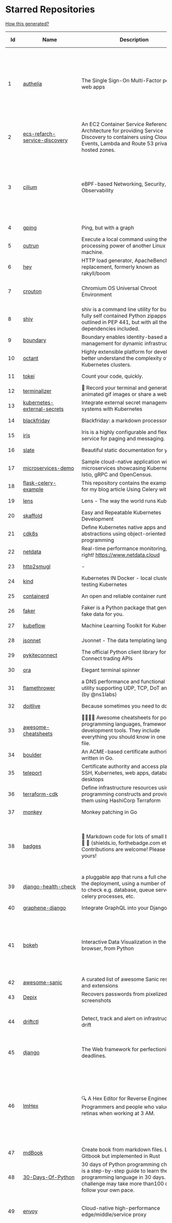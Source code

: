 # Starred Repositories  

[How this generated?](../master/USAGE.md)  

| Id 			| Name			| Description | Star Counts | Topics/Tags   | Last Updated 	|  
| ----------- | ----------- 	| ----------- | ----------- | ----------- 	| -----------   |  
|1|[authelia](https://github.com/authelia/authelia.git)|The Single Sign-On Multi-Factor portal for web apps|11199|totp, u2f, ldap, nginx, sso-authentication, yubikey, two-factor-authentication, docker, cookie, kubernetes, sso, multifactor, push-notifications, traefik, mfa, two-factor, authentication, security, golang, 2fa|29-12-2021|  
|2|[ecs-refarch-service-discovery](https://github.com/awslabs/ecs-refarch-service-discovery.git)|An EC2 Container Service Reference Architecture for providing Service Discovery to containers using CloudWatch Events, Lambda and Route 53 private hosted zones. |436||25-7-2016|  
|3|[cilium](https://github.com/cilium/cilium.git)|eBPF-based Networking, Security, and Observability|10424|containers, bpf, security, kubernetes, kubernetes-networking, cni, kernel, loadbalancing, monitoring, troubleshooting, xdp, ebpf, k8s, observability, networking|21-12-2021|  
|4|[gping](https://github.com/orf/gping.git)|Ping, but with a graph|5673||4-11-2021|  
|5|[outrun](https://github.com/Overv/outrun.git)|Execute a local command using the processing power of another Linux machine.|2997||22-3-2021|  
|6|[hey](https://github.com/rakyll/hey.git)|HTTP load generator, ApacheBench (ab) replacement, formerly known as rakyll/boom|12593||23-3-2021|  
|7|[crouton](https://github.com/dnschneid/crouton.git)|Chromium OS Universal Chroot Environment|7960|chroot, shell, crouton, minecraft, ubuntu, debian, kali, linux, chromeos|8-9-2021|  
|8|[shiv](https://github.com/linkedin/shiv.git)|shiv is a command line utility for building fully self contained Python zipapps as outlined in PEP 441, but with all their dependencies included.|1343||18-11-2021|  
|9|[boundary](https://github.com/hashicorp/boundary.git)|Boundary enables identity-based access management for dynamic infrastructure. |3122||23-12-2021|  
|10|[octant](https://github.com/vmware-tanzu/octant.git)|Highly extensible platform for developers to better understand the complexity of Kubernetes clusters.|5638||16-11-2021|  
|11|[tokei](https://github.com/XAMPPRocky/tokei.git)|Count your code, quickly.|5968||20-12-2021|  
|12|[terminalizer](https://github.com/faressoft/terminalizer.git)|🦄 Record your terminal and generate animated gif images or share a web player|12201||18-4-2020|  
|13|[kubernetes-external-secrets](https://github.com/external-secrets/kubernetes-external-secrets.git)|Integrate external secret management systems with Kubernetes|2427||17-12-2021|  
|14|[blackfriday](https://github.com/russross/blackfriday.git)|Blackfriday: a markdown processor for Go|4844||27-10-2020|  
|15|[iris](https://github.com/linkedin/iris.git)|Iris is a highly configurable and flexible service for paging and messaging.|640||16-11-2021|  
|16|[slate](https://github.com/slatedocs/slate.git)|Beautiful static documentation for your API|33471||15-12-2021|  
|17|[microservices-demo](https://github.com/GoogleCloudPlatform/microservices-demo.git)|Sample cloud-native application with 10 microservices showcasing Kubernetes, Istio, gRPC and OpenCensus.|11417||29-12-2021|  
|18|[flask-celery-example](https://github.com/miguelgrinberg/flask-celery-example.git)|This repository contains the example code for my blog article Using Celery with Flask.|1023||12-9-2021|  
|19|[lens](https://github.com/lensapp/lens.git)|Lens - The way the world runs Kubernetes|16532||28-12-2021|  
|20|[skaffold](https://github.com/GoogleContainerTools/skaffold.git)|Easy and Repeatable Kubernetes Development|12279||22-12-2021|  
|21|[cdk8s](https://github.com/cdk8s-team/cdk8s.git)|Define Kubernetes native apps and abstractions using object-oriented programming|2716||29-12-2021|  
|22|[netdata](https://github.com/netdata/netdata.git)|Real-time performance monitoring, done right! https://www.netdata.cloud|57154||23-12-2021|  
|23|[http2smugl](https://github.com/neex/http2smugl.git)|-|347||10-11-2021|  
|24|[kind](https://github.com/kubernetes-sigs/kind.git)|Kubernetes IN Docker - local clusters for testing Kubernetes|9022||17-12-2021|  
|25|[containerd](https://github.com/containerd/containerd.git)|An open and reliable container runtime|9996||28-12-2021|  
|26|[faker](https://github.com/joke2k/faker.git)|Faker is a Python package that generates fake data for you.|13427||28-12-2021|  
|27|[kubeflow](https://github.com/kubeflow/kubeflow.git)|Machine Learning Toolkit for Kubernetes|11051||28-12-2021|  
|28|[jsonnet](https://github.com/google/jsonnet.git)|Jsonnet - The data templating language|5276||29-12-2021|  
|29|[pykiteconnect](https://github.com/zerodha/pykiteconnect.git)|The official Python client library for the Kite Connect trading APIs|626||3-12-2021|  
|30|[ora](https://github.com/sindresorhus/ora.git)|Elegant terminal spinner|7412||13-9-2021|  
|31|[flamethrower](https://github.com/DNS-OARC/flamethrower.git)|a DNS performance and functional testing utility supporting UDP, TCP, DoT and DoH (by @ns1labs)|241||20-9-2021|  
|32|[doitlive](https://github.com/sloria/doitlive.git)|Because sometimes you need to do it live|3079||24-5-2021|  
|33|[awesome-cheatsheets](https://github.com/LeCoupa/awesome-cheatsheets.git)|👩‍💻👨‍💻 Awesome cheatsheets for popular programming languages, frameworks and development tools. They include everything you should know in one single file.|26126||21-12-2021|  
|34|[boulder](https://github.com/letsencrypt/boulder.git)|An ACME-based certificate authority, written in Go. |4101||22-12-2021|  
|35|[teleport](https://github.com/gravitational/teleport.git)|Certificate authority and access plane for SSH, Kubernetes, web apps, databases and desktops|10669||29-12-2021|  
|36|[terraform-cdk](https://github.com/hashicorp/terraform-cdk.git)|Define infrastructure resources using programming constructs and provision them using HashiCorp Terraform|3055||16-12-2021|  
|37|[monkey](https://github.com/bouk/monkey.git)|Monkey patching in Go|2719||9-12-2019|  
|38|[badges](https://github.com/Naereen/badges.git)|:pencil: Markdown code for lots of small badges :ribbon: :pushpin: (shields.io, forthebadge.com etc) :sunglasses:. Contributions are welcome! Please add yours!|2999|forthebadge, badges, markdown, markdown-cheatsheet, meta-badge, forthebadge-cc, restructuredtext, pokemon, python, awesome, markup|28-9-2021|  
|39|[django-health-check](https://github.com/KristianOellegaard/django-health-check.git)|a pluggable app that runs a full check on the deployment, using a number of plugins to check e.g. database, queue server, celery processes, etc.|750||9-12-2021|  
|40|[graphene-django](https://github.com/graphql-python/graphene-django.git)|Integrate GraphQL into your Django project.|3746|graphene, django, python, graphql|10-12-2021|  
|41|[bokeh](https://github.com/bokeh/bokeh.git)|Interactive Data Visualization in the browser, from  Python|15839|bokeh, python, interactive-plots, javascript, visualization, plotting, plots, data-visualisation, notebooks, jupyter, visualisation, numfocus|29-12-2021|  
|42|[awesome-sanic](https://github.com/mekicha/awesome-sanic.git)|A curated list of awesome Sanic resources and extensions|516||2-11-2021|  
|43|[Depix](https://github.com/beurtschipper/Depix.git)|Recovers passwords from pixelized screenshots|21020||3-10-2021|  
|44|[driftctl](https://github.com/snyk/driftctl.git)|Detect, track and alert on infrastructure drift|1691|infrastructure-drift, iac, terraform, aws, drift, infrastructure-as-code, hacktoberfest|22-12-2021|  
|45|[django](https://github.com/django/django.git)|The Web framework for perfectionists with deadlines.|61494|python, django, web, framework, orm, templates, models, views, apps|29-12-2021|  
|46|[ImHex](https://github.com/WerWolv/ImHex.git)|🔍 A Hex Editor for Reverse Engineers, Programmers and people who value their retinas when working at 3 AM.|11817|hex-editor, reverse-engineering, ips, ips32, pattern-highlighting, dear-imgui, disassembler, analyzer, mathematical-evaluator, pattern-language, dark-mode, nodes, data-processor, hacktoberfest|23-12-2021|  
|47|[mdBook](https://github.com/rust-lang/mdBook.git)|Create book from markdown files. Like Gitbook but implemented in Rust|8278||19-12-2021|  
|48|[30-Days-Of-Python](https://github.com/Asabeneh/30-Days-Of-Python.git)|30 days of Python programming challenge is a step-by-step guide to learn the Python programming language in 30 days. This challenge may take more than100 days, follow your own pace. |8233|30-days-of-python, python|17-11-2021|  
|49|[envoy](https://github.com/envoyproxy/envoy.git)|Cloud-native high-performance edge/middle/service proxy|18596|cats, rocket-ships, cars, more-cats, cats-over-dogs, nanoservices, corgis, cncf|29-12-2021|  
|50|[checkov](https://github.com/bridgecrewio/checkov.git)|Prevent cloud misconfigurations during build-time for Terraform, Cloudformation, Kubernetes, Serverless framework and other infrastructure-as-code-languages with Checkov by Bridgecrew.|3598|terraform, static-analysis, aws, gcp, azure, aws-security, azure-security, gcp-security, cloudformation, scans, compliance, kubernetes, kubernetes-security, devsecops, helm-charts, policy-as-code, infrastructure-as-code, devops, terraform-security, hacktoberfest|28-12-2021|  
|51|[pendulum](https://github.com/sdispater/pendulum.git)|Python datetimes made easy|4645|python, datetime, date, time, python3, timezones|22-12-2021|  
|52|[python-concurrency](https://github.com/volker48/python-concurrency.git)|Code examples from my toptal engineering blog article|138|python, python-concurrency, asyncio, multiprocessing|1-3-2021|  
|53|[FlameGraph](https://github.com/brendangregg/FlameGraph.git)|Stack trace visualizer|12329||31-8-2021|  
|54|[k2tf](https://github.com/sl1pm4t/k2tf.git)|Kubernetes YAML to Terraform HCL converter|648|terraform, kubernetes, yaml, hcl, tool, utility, command-line-tool, converter, hashicorp, hashicorp-terraform|21-12-2021|  
|55|[lazydocker](https://github.com/jesseduffield/lazydocker.git)|The lazier way to manage everything docker|21203||3-12-2021|  
|56|[loguru](https://github.com/Delgan/loguru.git)|Python logging made (stupidly) simple|10666|python, logging, logger, log|9-9-2021|  
|57|[rook](https://github.com/rook/rook.git)|Storage Orchestration for Kubernetes|9394|storage, kubernetes, ceph, storage-cluster, docker, cloud-native, etcd, cncf|28-12-2021|  
|58|[Notepads](https://github.com/JasonStein/Notepads.git)|A modern, lightweight text editor with a minimalist design.|5638|fluent, notepad, texteditor, uwp, markdown, diff-viewer, windows, app|28-12-2021|  
|59|[age](https://github.com/FiloSottile/age.git)|A simple, modern and secure encryption tool (and Go library) with small explicit keys, no config options, and UNIX-style composability.|9541|built-at-rc, age-encryption|18-12-2021|  
|60|[kubetools](https://github.com/collabnix/kubetools.git)|Kubetools - Curated List of Kubernetes Tools|363|hacktoberfest, hacktoberfest2020, kubernetes, helm, helmpack, helmcharts, jenkins, iot, monitoring, monitoring-tool, prometheus, thanos, grafana, kubernetes-clusters, kubernetes-operational, kubernetes-resource, k8s-cluster, kubernetes-cli|4-12-2021|  
|61|[professional-services](https://github.com/GoogleCloudPlatform/professional-services.git)|Common solutions and tools developed by Google Cloud's Professional Services team|1933|google-cloud-platform, google-cloud-dataflow, google-cloud-ml, google-cloud-compute, gke, bigquery, solutions, tools, examples|23-12-2021|  
|62|[mergestat](https://github.com/mergestat/mergestat.git)|Query git repositories with SQL. Generate reports, perform status checks, analyze codebases. 🔍 📊|2713|git, sql, sqlite, golang, go, cli, command-line|20-12-2021|  
|63|[github1s](https://github.com/conwnet/github1s.git)|One second to read GitHub code with VS Code.|20471|hacktoberfest|29-12-2021|  
|64|[sqlc](https://github.com/kyleconroy/sqlc.git)|Generate type-safe code from SQL|4599|go, postgresql, sql, orm, code-generator, mysql, python, kotlin|27-12-2021|  
|65|[gcsfuse](https://github.com/GoogleCloudPlatform/gcsfuse.git)|A user-space file system for interacting with Google Cloud Storage|1378||22-12-2021|  
|66|[terraform-switcher](https://github.com/warrensbox/terraform-switcher.git)|A command line tool to switch between different versions of terraform  (install with homebrew and more)|797|terraform, go, golang|29-11-2021|  
|67|[seaweedfs](https://github.com/chrislusf/seaweedfs.git)|SeaweedFS is a fast distributed storage system for blobs, objects, files, and data lake, for billions of files! Blob store has O(1) disk seek, cloud tiering. Filer supports Cloud Drive, cross-DC active-active replication, Kubernetes, POSIX FUSE mount, S3 API, S3 Gateway, Hadoop, WebDAV, encryption, Erasure Coding.|13513|distributed-storage, distributed-systems, s3, hdfs, fuse, distributed-file-system, hadoop-hdfs, posix, tiered-file-system, kubernetes, replication, object-storage, s3-storage, seaweedfs, erasure-coding, blob-storage, cloud-drive|29-12-2021|  
|68|[dailybot](https://github.com/sapumar/dailybot.git)|Simple telegram bot to remind about the daily stand up|8|bot, daily-standup, standup-meetings, standup, standupbot|23-12-2021|  
|69|[htmlq](https://github.com/mgdm/htmlq.git)|Like jq, but for HTML.|5343||30-9-2021|  
|70|[kubesphere](https://github.com/kubesphere/kubesphere.git)|The container platform tailored for Kubernetes multi-cloud, datacenter, and edge management ⎈ 🖥 ☁️|8412|devops, container-management, k8s, cncf, cloud-native, servicemesh, kubesphere, kubernetes-platform-solution, kubernetes, jenkins, istio, observability, multi-cluster, hacktoberfest|28-12-2021|  
|71|[kubernetes-handbook](https://github.com/rootsongjc/kubernetes-handbook.git)|Kubernetes中文指南/云原生应用架构实践手册 -  https://jimmysong.io/kubernetes-handbook|9460|kubernetes, cloud-native, service-mesh, handbook, cncf, gitbook|27-12-2021|  
|72|[python-prompt-toolkit](https://github.com/prompt-toolkit/python-prompt-toolkit.git)|Library for building powerful interactive command line applications in Python|7459||9-12-2021|  
|73|[Reloader](https://github.com/stakater/Reloader.git)|A Kubernetes controller to watch changes in ConfigMap and Secrets and do rolling upgrades on Pods with their associated Deployment, StatefulSet, DaemonSet and DeploymentConfig – [✩Star] if you're using it!|2958|kubernetes, openshift, configmap, secrets, pods, deployments, daemonset, statefulsets, k8s, watch-changes, deploymentconfigs|8-11-2021|  
|74|[k3s](https://github.com/k3s-io/k3s.git)|Lightweight Kubernetes|18718|kubernetes, k8s|23-12-2021|  
|75|[docker_practice](https://github.com/yeasy/docker_practice.git)|Learn and understand Docker technologies, with real DevOps practice!|19813|docker, book, cloud-computing, container, kubernetes, swarm, mesos, spark, devops, linux|1-12-2021|  
|76|[MQTT-Explorer](https://github.com/thomasnordquist/MQTT-Explorer.git)|An all-round MQTT client that provides a structured topic overview|1576|mqtt, mqtt-explorer, homeautomation, mqtt-client, mqtt-smarthome, mqtt-tool|11-8-2021|  
|77|[guacamole-server](https://github.com/apache/guacamole-server.git)|Mirror of Apache Guacamole Server|1947|guacamole, c, network-client, java, network-server, javascript|25-12-2021|  
|78|[litestream](https://github.com/benbjohnson/litestream.git)|Streaming replication for SQLite.|3829||12-12-2021|  
|79|[nginx-module-vts](https://github.com/vozlt/nginx-module-vts.git)|Nginx virtual host traffic status module|2532||10-2-2021|  
|80|[helmfile](https://github.com/roboll/helmfile.git)|Deploy Kubernetes Helm Charts|3608|kubernetes, helm, chart|21-12-2021|  
|81|[terraformer](https://github.com/GoogleCloudPlatform/terraformer.git)|CLI tool to generate terraform files from existing infrastructure (reverse Terraform). Infrastructure to Code|6386|||  
|82|[gitops-engine](https://github.com/argoproj/gitops-engine.git)|Democratizing GitOps|1249|gitops, kubernetes, continuous-deployment|22-12-2021|  
|83|[ytfzf](https://github.com/pystardust/ytfzf.git)|A posix script to find and watch youtube videos from the terminal. (Without API)|2228||29-12-2021|  
|84|[kubectx](https://github.com/ahmetb/kubectx.git)|Faster way to switch between clusters and namespaces in kubectl|11975|||  
|85|[gitignore](https://github.com/github/gitignore.git)|A collection of useful .gitignore templates|127742||19-12-2021|  
|86|[yaspin](https://github.com/pavdmyt/yaspin.git)|A lightweight terminal spinner for Python with safe pipes and redirects 🎁|485|spinner, terminal, cli-utilities, python, loader, unix, easy-to-use, python-library, awesome, console, cli, utilities|14-11-2021|  
|87|[tqdm](https://github.com/tqdm/tqdm.git)|A Fast, Extensible Progress Bar for Python and CLI|20736|||  
|88|[gitui](https://github.com/extrawurst/gitui.git)|Blazing 💥 fast terminal-ui for git written in rust 🦀|6810||29-12-2021|  
|89|[chartmuseum](https://github.com/helm/chartmuseum.git)|Host your own Helm Chart Repository|2659|||  
|90|[kb](https://github.com/gnebbia/kb.git)|A minimalist command line knowledge base manager|2791||31-10-2021|  
|91|[forcediphttpsadapter](https://github.com/Roadmaster/forcediphttpsadapter.git)|A requests TransportAdapter allowing to force a specific IP for HTTPS connections.|36||1-11-2021|  
|92|[portainer](https://github.com/portainer/portainer.git)|Making Docker and Kubernetes management easy.|20512|docker, docker-swarm, ui, docker-deployment, docker-compose, docker-container, docker-image, portainer, docker-ui, dockerfile, moby, hacktoberfest, kubernetes|23-12-2021|  
|93|[typer](https://github.com/tiangolo/typer.git)|Typer, build great CLIs. Easy to code. Based on Python type hints.|6872|cli, click, python3, typehints, terminal, shell, python, typer|30-8-2021|  
|94|[kubernetes-network-policy-recipes](https://github.com/ahmetb/kubernetes-network-policy-recipes.git)|Example recipes for Kubernetes Network Policies that you can just copy paste|3699|kubernetes, networking, security|1-11-2021|  
|95|[vizceral](https://github.com/Netflix/vizceral.git)|WebGL visualization for displaying animated traffic graphs|3868|graph, traffic, visualization, webgl, monitoring|20-7-2019|  
|96|[influxdb](https://github.com/influxdata/influxdb.git)|Scalable datastore for metrics, events, and real-time analytics|22616|influxdb, monitoring, database, time-series, metrics, go, react|29-12-2021|  
|97|[face_recognition](https://github.com/ageitgey/face_recognition.git)|The world's simplest facial recognition api for Python and the command line|42660|||  
|98|[haproxy](https://github.com/haproxy/haproxy.git)|HAProxy Load Balancer's development branch (mirror of git.haproxy.org)|2475|haproxy, load-balancer, reverse-proxy, proxy, http, http2, cache, fastcgi, high-availability, https, ipv6, proxy-protocol, ddos-mitigation, tls13, high-performance, caching|29-12-2021|  
|99|[landscape](https://github.com/cncf/landscape.git)|🌄The Cloud Native Interactive Landscape filters and sorts hundreds of projects and products, and shows details including GitHub stars, funding or market cap, first and last commits, contributor counts, headquarters location, and recent tweets.|7964|||  
|100|[stern](https://github.com/wercker/stern.git)|⎈ Multi pod and container log tailing for Kubernetes|5632|||  
|101|[sops](https://github.com/mozilla/sops.git)|Simple and flexible tool for managing secrets|8859|||  
|102|[dive](https://github.com/wagoodman/dive.git)|A tool for exploring each layer in a docker image|29097|||  
|103|[sdkman-cli](https://github.com/sdkman/sdkman-cli.git)|The SDKMAN! Command Line Interface|4409|||  
|104|[the-art-of-command-line](https://github.com/jlevy/the-art-of-command-line.git)|Master the command line, in one page|100790|bash, unix, documentation, linux, macos, windows|7-9-2020|  
|105|[kraken](https://github.com/uber/kraken.git)|P2P Docker registry capable of distributing TBs of data in seconds|4866|||  
|106|[request](https://github.com/request/request.git)|🏊🏾 Simplified HTTP request client.|25391|||  
|107|[sre-interview-prep-guide](https://github.com/mxssl/sre-interview-prep-guide.git)|Site Reliability Engineer Interview Preparation Guide|2478|||  
|108|[python-cheatsheet](https://github.com/gto76/python-cheatsheet.git)|Comprehensive Python Cheatsheet|26936|||  
|109|[game_control](https://github.com/ChoudharyChanchal/game_control.git)|-|747|||  
|110|[strimzi-kafka-operator](https://github.com/strimzi/strimzi-kafka-operator.git)|Apache Kafka running on Kubernetes|2856|kafka, kubernetes, openshift, docker, messaging, enmasse, kafka-connect, kafka-streams, data-streaming, data-stream, data-streams, kubernetes-operator, kubernetes-controller||  
|111|[metallb](https://github.com/metallb/metallb.git)|A network load-balancer implementation for Kubernetes using standard routing protocols|4329|kubernetes, bgp, load-balancer, bare-metal, arp, vrrp, keepalived|24-12-2021|  
|112|[ssl-cert-check](https://github.com/Matty9191/ssl-cert-check.git)|Send notifications when SSL certificates are about to expire.|518||29-9-2021|  
|113|[semgrep](https://github.com/returntocorp/semgrep.git)|Lightweight static analysis for many languages. Find bug variants with patterns that look like source code.|5699|static-analysis, static-code-analysis, java, go, sast, semgrep, r2c, c, python, ruby, javascript, typescript|23-12-2021|  
|114|[flower](https://github.com/mher/flower.git)|Real-time monitor and web admin for Celery distributed task queue|5046|celery, task-queue, monitoring, administration, workers, rabbitmq, redis, python, asynchronous|25-11-2021|  
|115|[telegram-bot-heroku-deploy](https://github.com/AnshumanFauzdar/telegram-bot-heroku-deploy.git)|Detailed guide to initially deploy a simple telegram python bot to heroku|28|heroku-app, telegram-bot, telegram, deploy, hacktoberfest|7-10-2020|  
|116|[cli-spinners](https://github.com/sindresorhus/cli-spinners.git)|Spinners for use in the terminal|1881||1-10-2021|  
|117|[watchdog](https://github.com/gorakhargosh/watchdog.git)|Python library and shell utilities to monitor filesystem events.|5080||29-12-2021|  
|118|[linkerd2](https://github.com/linkerd/linkerd2.git)|Ultralight, security-first service mesh for Kubernetes. Main repo for Linkerd 2.x.|7915|service-mesh, rust, golang, kubernetes, linkerd, cloud-native|28-12-2021|  
|119|[fucking-algorithm](https://github.com/labuladong/fucking-algorithm.git)|刷算法全靠套路，认准 labuladong 就够了！English version supported! Crack LeetCode, not only how, but also why. |100062|leetcode, algorithms, interview-questions, data-structures, kmp, dynamic-programming, computer-science, dynamic-programming-algorithm|10-12-2021|  
|120|[gotty](https://github.com/sorenisanerd/gotty.git)|Share your terminal as a web application|1465||4-7-2021|  
|121|[onedev](https://github.com/theonedev/onedev.git)|Super Easy All-In-One DevOps Platform|4983|git, devops, docker, kubernetes, continuous-integration, continuous-deployment, issue-tracker|29-12-2021|  
|122|[terraform-course](https://github.com/wardviaene/terraform-course.git)|Course files for my Udemy course about Terraform|1197|||  
|123|[youtube-dl](https://github.com/ytdl-org/youtube-dl.git)|Command-line program to download videos from YouTube.com and other video sites|104103|||  
|124|[wuzz](https://github.com/asciimoo/wuzz.git)|Interactive cli tool for HTTP inspection|9850|curl, golang, cli, http, inspector, http-inspection, go||  
|125|[build-your-own-x](https://github.com/danistefanovic/build-your-own-x.git)|🤓 Build your own (insert technology here)|126581|programming, tutorials, tutorial-code, tutorial-exercises, free|30-11-2021|  
|126|[public-apis](https://github.com/public-apis/public-apis.git)|A collective list of free APIs|172684|api, public-apis, free, apis, list, development, software, public, resources, dataset, open-source|28-12-2021|  
|127|[managers-playbook](https://github.com/ksindi/managers-playbook.git)|:book: Heuristics for effective management|4514|management, one-on-ones, feedback, advice, coaching, meetings, decision-making||  
|128|[schema](https://github.com/keleshev/schema.git)|Schema validation just got Pythonic|2499|||  
|129|[machine](https://github.com/docker/machine.git)|Machine management for a container-centric world|6476|||  
|130|[terraform-multi-account](https://github.com/inovex/terraform-multi-account.git)|Some example how toadress multiple aws accounts with Terraform|20|||  
|131|[Terraform-012](https://github.com/addamstj/Terraform-012.git)|Code for the Terraform course|46|||  
|132|[Python-for-Algorithms--Data-Structures--and-Interviews](https://github.com/jmportilla/Python-for-Algorithms--Data-Structures--and-Interviews.git)|Files for Udemy Course on Algorithms and Data Structures|1924|||  
|133|[clair](https://github.com/quay/clair.git)|Vulnerability Static Analysis for Containers|8376|containers, static-analysis, go, kubernetes, docker, oci, oci-image, vulnerabilities, clair||  
|134|[Python-Sample-Application](https://github.com/uber/Python-Sample-Application.git)|-|351|||  
|135|[compose](https://github.com/docker/compose.git)|Define and run multi-container applications with Docker|24540|docker, docker-compose, orchestration, go, golang||  
|136|[cheat.sh](https://github.com/chubin/cheat.sh.git)|the only cheat sheet you need|27872|cheatsheet, curl, terminal, command-line, cli, examples, documentation, help, tldr, hacktoberfest2021||  
|137|[terratest](https://github.com/gruntwork-io/terratest.git)| Terratest is a Go library that makes it easier to write automated tests for your infrastructure code.|5812|devops, testing, testing-library, aws, terraform, packer, docker, golang||  
|138|[design-patterns-for-humans](https://github.com/kamranahmedse/design-patterns-for-humans.git)|An ultra-simplified explanation to design patterns|32429|design-patterns, architecture, software-engineering, engineering, principles, computer-science||  
|139|[30-Days-of-Code](https://github.com/xeoneux/30-Days-of-Code.git)|👨‍💻 30 Days of Code by HackerRank Solutions in C++, C#, F#, Go, Java, JavaScript, Python, Ruby, Swift & TypeScript. PRs Welcome! 😄|621|hackerrank, java, swift, python, csharp, fsharp, cplusplus, solutions, 30, days, of, code, typescript, go, ruby, kotlin, javascript||  
|140|[engineering-blogs](https://github.com/kilimchoi/engineering-blogs.git)|A curated list of engineering blogs|20633|engineering-blogs, tech, programming-blogs, software-development, lists|2-7-2021|  
|141|[cli](https://github.com/cli/cli.git)|GitHub’s official command line tool|26738|github-api-v4, cli, git, golang||  
|142|[go-github](https://github.com/google/go-github.git)|Go library for accessing the GitHub API|8012|go, github-api|27-12-2021|  
|143|[pipenv](https://github.com/pypa/pipenv.git)| Python Development Workflow for Humans.|22554|pip, python, packaging, virtualenv, pipfile||  
|144|[grex](https://github.com/pemistahl/grex.git)|A command-line tool and library for generating regular expressions from user-provided test cases|4888|command-line-tool, tool, regex, regexp, regex-pattern, regular-expression, regular-expressions, rust, cli, rust-cli, terminal, rust-library, rust-crate|15-9-2021|  
|145|[kube2iam](https://github.com/jtblin/kube2iam.git)|kube2iam  provides different AWS IAM roles for pods running on Kubernetes|1775|kubernetes, aws||  
|146|[localstack](https://github.com/localstack/localstack.git)|💻  A fully functional local AWS cloud stack. Develop and test your cloud & Serverless apps offline!|37903|aws, localstack, testing, continuous-integration, developer-tools, python||  
|147|[awesome-macos-command-line](https://github.com/herrbischoff/awesome-macos-command-line.git)|Use your macOS terminal shell to do awesome things.|25615|macos, macosx, shell, terminal, awesome-list, awesome, list||  
|148|[opencv](https://github.com/opencv/opencv.git)|Open Source Computer Vision Library|58898|opencv, c-plus-plus, computer-vision, deep-learning, image-processing||  
|149|[awesome-python-applications](https://github.com/mahmoud/awesome-python-applications.git)|💿 Free software that works great, and also happens to be open-source Python. |13295|python, application, video, audio, graphics, gui, productivity, education, science, game||  
|150|[git-standup](https://github.com/kamranahmedse/git-standup.git)|Recall what you did on the last working day. Psst! or be nosy and find what someone else in your team did ;-)|7047|standup, git-standup, agile, meeting, git, git-addons, git-||  
|151|[argo-workflows](https://github.com/argoproj/argo-workflows.git)|Workflow engine for Kubernetes|10084|workflow, kubernetes, argo, dag, knative, airflow, machine-learning, argo-workflows, workflow-engine, hacktoberfest, cloud-native, cncf, k8s||  
|152|[argo-cd](https://github.com/argoproj/argo-cd.git)|Declarative continuous deployment for Kubernetes.|7963|argo, kubernetes, continuous-deployment, gitops, continuous-delivery, docker, cd, cicd, pipeline, devops, ci-cd, argo-cd, ksonnet, helm, hacktoberfest||  
|153|[awesome-docker](https://github.com/veggiemonk/awesome-docker.git)|:whale: A curated list of Docker resources and projects|20931|docker, awesome, awesome-list, container, tools, dockerfile, list, moby, docker-container, docker-image, docker-environment, docker-deployment, docker-swarm, docker-api, docker-monitoring, docker-machine, docker-security, docker-registry||  
|154|[autoscaler](https://github.com/kubernetes/autoscaler.git)|Autoscaling components for Kubernetes|5056|||  
|155|[fortio-operator](https://github.com/verfio/fortio-operator.git)|Load Testing Operator within the Kubernetes cluster and outside of it.|33|||  
|156|[go-leetcode](https://github.com/austingebauer/go-leetcode.git)|A collection of 100+ popular LeetCode problems solved in Go.|1684|leetcode, ctci||  
|157|[drawio](https://github.com/jgraph/drawio.git)|Source to app.diagrams.net|27068|||  
|158|[roadmap](https://github.com/github/roadmap.git)|GitHub public roadmap|5904|roadmap, github, github-enterprise||  
|159|[examples](https://github.com/kubernetes/examples.git)|Kubernetes application example tutorials|4657|||  
|160|[goreleaser](https://github.com/goreleaser/goreleaser.git)|Deliver Go binaries as fast and easily as possible|9337|homebrew, golang, travis, release-automation, docker, snapcraft, package, deb, rpm, go, apk, hacktoberfest, github-actions||  
|161|[trivy](https://github.com/aquasecurity/trivy.git)|Scanner for vulnerabilities in container images, file systems, and Git repositories, as well as for configuration issues|9829|security, security-tools, docker, containers, vulnerability-scanners, vulnerability-detection, vulnerability, golang, go, kubernetes, hacktoberfest, devsecops, misconfiguration, infrastructure-as-code, iac||  
|162|[kustomize](https://github.com/kubernetes-sigs/kustomize.git)|Customization of kubernetes YAML configurations|7922|k8s-sig-cli, hacktoberfest|29-12-2021|  
|163|[opencv-python](https://github.com/opencv/opencv-python.git)|Automated CI toolchain to produce precompiled opencv-python, opencv-python-headless, opencv-contrib-python and opencv-contrib-python-headless packages.|2431|opencv, python, wheel, python-3, opencv-python, opencv-contrib-python, precompiled, pypi, manylinux||  
|164|[celery](https://github.com/celery/celery.git)|Distributed Task Queue (development branch)|18425|python, task-manager, task-scheduler, task-runner, queue-workers, queued-jobs, queue-tasks, amqp, redis, sqs, sqs-queue, python3, python-library||  
|165|[grequests](https://github.com/spyoungtech/grequests.git)|Requests + Gevent = <3|3917|||  
|166|[textual](https://github.com/willmcgugan/textual.git)|Textual is a TUI (Text User Interface) framework for Python inspired by modern web development.|6750|terminal, python, tui, rich|17-10-2021|  
|167|[mycli](https://github.com/dbcli/mycli.git)|A Terminal Client for MySQL with AutoCompletion and Syntax Highlighting.|10083|database, python, syntax-highlighting, mysql, mycli, auto-completion|24-12-2021|  
|168|[goldmark](https://github.com/yuin/goldmark.git)|:trophy: A markdown parser written in Go. Easy to extend, standard(CommonMark) compliant, well structured.|1822|markdown, commonmark, golang, go|24-11-2021|  
|169|[duf](https://github.com/muesli/duf.git)|Disk Usage/Free Utility - a better 'df' alternative|7284|hacktoberfest, disk-space, disk-usage, df, linux, macos, freebsd, openbsd, windows, user-friendly|20-12-2021|  
|170|[spinner](https://github.com/briandowns/spinner.git)|Go (golang) package with 90 configurable terminal spinner/progress indicators.|1643|go, golang, spinner, statusbar, cli, terminal, terminal-ui, progress-bar, progressbar, indicator|19-12-2021|  
|171|[awesome](https://github.com/sindresorhus/awesome.git)|😎 Awesome lists about all kinds of interesting topics|181970|awesome, awesome-list, unicorns, lists, resources|26-11-2021|  
|172|[htop](https://github.com/htop-dev/htop.git)|htop - an interactive process viewer|3108|process, viewer, console, terminal, linux, macos, bsd, c, hacktoberfest|20-12-2021|  
|173|[kubespray](https://github.com/kubernetes-sigs/kubespray.git)|Deploy a Production Ready Kubernetes Cluster|11635|kubernetes-cluster, ansible, kubernetes, high-availability, bare-metal, gce, aws, kubespray, k8s-sig-cluster-lifecycle, hacktoberfest|24-12-2021|  
|174|[helm-git-repo](https://github.com/yks0000/helm-git-repo.git)|A Helm Repo (Automatically build index.yaml)|1||6-4-2021|  
|175|[opengrok](https://github.com/oracle/opengrok.git)|OpenGrok is a fast and usable source code search and cross reference engine, written in Java|3461|opengrok, java, source, code, search, engine|29-12-2021|  
|176|[iris](https://github.com/kataras/iris.git)|The fastest HTTP/2 Go Web Framework. AWS Lambda, gRPC, MVC, Unique Router, Websockets, Sessions, Test suite, Dependency Injection and more. A true successor of expressjs and laravel   谢谢 https://github.com/kataras/iris/issues/1329  |21652|go, framework, server, middleware, router, performance, iris, web-framework, mvc, golang, expressjs, laravel|25-12-2021|  
|177|[brooklin](https://github.com/linkedin/brooklin.git)|An extensible distributed system for reliable nearline data streaming at scale|737|distributed-systems, data-streaming, scalability, kafka-mirror-maker, kafka, change-data-capture, java, linkedin|6-12-2021|  
|178|[archivy](https://github.com/archivy/archivy.git)|Archivy is a self-hosted knowledge repository that allows you to safely preserve useful content that contributes to your own personal, searchable and extendable wiki.|2756|elasticsearch, knowledge, productivity, python, knowledge-base, note-taking, digital-brain, cli, hacktoberfest|29-12-2021|  
|179|[terraform-provider-restapi](https://github.com/Mastercard/terraform-provider-restapi.git)|A terraform provider to manage objects in a RESTful API|534|||  
|180|[GolangTraining](https://github.com/GoesToEleven/GolangTraining.git)|Training for Golang (go language)|7835|||  
|181|[miniserve](https://github.com/svenstaro/miniserve.git)|🌟 For when you really just want to serve some files over HTTP right now!|2936|serve, http-server, server, static-files, cli, command-line, command-line-tool|28-12-2021|  
|182|[system-design-primer](https://github.com/donnemartin/system-design-primer.git)|Learn how to design large-scale systems. Prep for the system design interview.  Includes Anki flashcards.|156251|programming, development, design, design-system, system, design-patterns, web, web-application, webapp, python, interview, interview-questions, interview-practice|17-11-2021|  
|183|[gin](https://github.com/gin-gonic/gin.git)|Gin is a HTTP web framework written in Go (Golang). It features a Martini-like API with much better performance -- up to 40 times faster. If you need smashing performance, get yourself some Gin.|54261|server, middleware, framework, go, router, performance, gin|26-12-2021|  
|184|[dapr](https://github.com/dapr/dapr.git)|Dapr is a portable, event-driven, runtime for building distributed applications across cloud and edge.|16454|microservices, microservice, kubernetes, sidecar, state-management, event-driven, pubsub, serverless, containers|29-12-2021|  
|185|[aws-eks-best-practices](https://github.com/aws/aws-eks-best-practices.git)|A best practices guide for day 2 operations, including operational excellence, security, reliability, performance efficiency, and cost optimization.|751||2-12-2021|  
|186|[trafficserver](https://github.com/apache/trafficserver.git)|Apache Traffic Server™ is a fast, scalable and extensible HTTP/1.1 and HTTP/2 compliant caching proxy server.|1407|proxy, cdn, cache, apache, hacktoberfest|24-12-2021|  
|187|[truffleHog](https://github.com/trufflesecurity/truffleHog.git)|Searches through git repositories for high entropy strings and secrets, digging deep into commit history|6245|entropy, secret, entropy-checks, regex, trufflehog|20-10-2021|  
|188|[google-maps-services-python](https://github.com/googlemaps/google-maps-services-python.git)|Python client library for Google Maps API Web Services|3446|python, client-library|1-10-2021|  
|189|[emissary](https://github.com/emissary-ingress/emissary.git)|open source Kubernetes-native API gateway for microservices built on the Envoy Proxy|3592|ambassador, kubernetes, gateway-api, microservice, cloud-native, api-gateway, docker, api-management, kubernetes-ingress, envoy-proxy, envoy, kubernetes-annotations|24-12-2021|  
|190|[dokku](https://github.com/dokku/dokku.git)|A docker-powered PaaS that helps you build and manage the lifecycle of applications|22169|dokku, paas, heroku, docker, kubernetes, nomad, containers, buildpack, devops|26-12-2021|  
|191|[minikube](https://github.com/kubernetes/minikube.git)|Run Kubernetes locally|22754|minikube, kubernetes, cluster, containers, go, cncf|29-12-2021|  
|192|[gloo](https://github.com/solo-io/gloo.git)|The Feature-rich, Kubernetes-native, Next-Generation API Gateway Built on Envoy|3225|gloo, envoy, api-gateway, serverless, api-management, kubernetes, kubernetes-ingress-controller, microservices, hybrid-apps, legacy-apps, grpc, cloud-native, envoy-proxy|27-12-2021|  
|193|[pygradle](https://github.com/linkedin/pygradle.git)|Using Gradle to build Python projects|544|gradle, python, linkedin|3-3-2020|  
|194|[k9s](https://github.com/derailed/k9s.git)|🐶 Kubernetes CLI To Manage Your Clusters In Style!|14745|k9s, kubernetes, kubernetes-cli, kubernetes-clusters, k8s, k8s-cluster, go, golang|28-12-2021|  
|195|[thefuck](https://github.com/nvbn/thefuck.git)|Magnificent app which corrects your previous console command.|65489|python, shell|19-12-2021|  
|196|[halo](https://github.com/manrajgrover/halo.git)|💫 Beautiful spinners for terminal, IPython and Jupyter|2532|halo, spinner, python, jupyter, ora, ipython, async|9-11-2020|  
|197|[ingress-nginx](https://github.com/kubernetes/ingress-nginx.git)|NGINX Ingress Controller for Kubernetes|11806|ingress-controller, kubernetes, nginx|29-12-2021|  
|198|[cost-model](https://github.com/kubecost/cost-model.git)|Cross-cloud cost allocation models for Kubernetes workloads|1654|kubernetes, kubecost|28-12-2021|  
|199|[behave](https://github.com/behave/behave.git)|BDD, Python style.|2491||20-9-2021|  
|200|[ksonnet](https://github.com/ksonnet/ksonnet.git)|A CLI-supported framework that streamlines writing and deployment of Kubernetes configurations to multiple clusters.|1152||5-2-2019|  
|201|[pytest](https://github.com/pytest-dev/pytest.git)|The pytest framework makes it easy to write small tests, yet scales to support complex functional testing|8091|unit-testing, test, testing, python, hacktoberfest|28-12-2021|  
|202|[hubot-slack](https://github.com/slackapi/hubot-slack.git)|Slack Developer Kit for Hubot|2261|hubot-adapter, hubot, coffeescript, slack, slack-app, bot|21-12-2021|  
|203|[x509-certificate-exporter](https://github.com/enix/x509-certificate-exporter.git)|A Prometheus exporter to monitor x509 certificates expiration in Kubernetes clusters or standalone|160|prometheus-exporter, kubernetes, monitoring-tool, certificates, expiration-monitoring, dashboard, grafana-dashboard, certificates-focusing, alert|18-11-2021|  
|204|[kubewatch](https://github.com/bitnami-labs/kubewatch.git)|Watch k8s events and trigger Handlers|2303|golang, kubernetes, slack|10-9-2020|  
|205|[wtfpython](https://github.com/satwikkansal/wtfpython.git)|What the f*ck Python? 😱|27823|python, wats, snippets, wtf, gotchas, documentation, pitfalls, interview-questions, python-interview-questions|23-12-2021|  
|206|[charts](https://github.com/helm/charts.git)|⚠️(OBSOLETE) Curated applications for Kubernetes|15330|kubernetes, charts, helm|21-12-2021|  
|207|[diagrams](https://github.com/mingrammer/diagrams.git)|:art: Diagram as Code for prototyping cloud system architectures|15811|diagram, diagram-as-code, architecture, graphviz|21-8-2021|  
|208|[zuul](https://github.com/Netflix/zuul.git)|Zuul is a gateway service that provides dynamic routing, monitoring, resiliency, security, and more.|11595||17-12-2021|  
|209|[terrascan](https://github.com/accurics/terrascan.git)|Detect compliance and security violations across Infrastructure as Code to mitigate risk before provisioning cloud native infrastructure.|2704|security-tools, infrastructure-as-code, devsecops, devops, security, terraform, aws, cloudsecurity, cloud-security, terrascan, infrastructure, security-violations, architecture, kubernetes, iac, sast, azure-security, aws-security, gcp-security, scans|22-12-2021|  
|210|[project-layout](https://github.com/golang-standards/project-layout.git)|Standard Go Project Layout|28505|go, golang, project-template, standards, project-structure|22-8-2021|  
|211|[mattermost-server](https://github.com/mattermost/mattermost-server.git)|Mattermost is an open source platform for secure collaboration across the entire software development lifecycle.|21640|collaboration, mattermost, golang, react-native, hacktoberfest|27-12-2021|  
|212|[azure-cli](https://github.com/Azure/azure-cli.git)|Azure Command-Line Interface|2871|azure, azure-cli, cloud|29-12-2021|  
|213|[cheatsheets.pdf](https://github.com/qg0/cheatsheets.pdf.git)|📚 Various cheatsheets in PDF|192|pandas, keras, python, django, deep-learning, scikit-learn, skipy, numpy, python3, django-framework, r, jupyter, jython, ipython, cheatsheet, apache-spark, cheat-sheets, cheatsheets, jquery, php||  
|214|[nprogress](https://github.com/rstacruz/nprogress.git)|For slim progress bars like on YouTube, Medium, etc|23772||19-4-2020|  
|215|[rich](https://github.com/willmcgugan/rich.git)|Rich is a Python library for rich text and beautiful formatting in the terminal.|31875|python, python3, python-library, terminal, terminal-color, markdown, tables, syntax-highlighting, ansi-colors, progress-bar-python, progress-bar, traceback, rich, tracebacks-rich, emoji||  
|216|[og-aws](https://github.com/open-guides/og-aws.git)|📙 Amazon Web Services — a practical guide|30588|||  
|217|[prometheus](https://github.com/prometheus/prometheus.git)|The Prometheus monitoring system and time series database.|40234|monitoring, metrics, alerting, graphing, time-series, prometheus, hacktoberfest||  
|218|[pyenv](https://github.com/pyenv/pyenv.git)|Simple Python version management|25630|python, shell||  
|219|[cert-manager](https://github.com/jetstack/cert-manager.git)|Automatically provision and manage TLS certificates in Kubernetes|8189|kubernetes, letsencrypt, tls, certificate, crd, hacktoberfest||  
|220|[external-dns](https://github.com/kubernetes-sigs/external-dns.git)|Configure external DNS servers (AWS Route53, Google CloudDNS and others) for Kubernetes Ingresses and Services|4786|dns, kubernetes, route53, aws, clouddns, gcp, ingress, k8s-sig-network, dns-record, dns-providers, external-dns, dns-controller, dns-servers||  
|221|[styleguide](https://github.com/google/styleguide.git)|Style guides for Google-originated open-source projects|29467|cpplint, styleguide, style-guide||  
|222|[jq](https://github.com/stedolan/jq.git)|Command-line JSON processor|20984||24-10-2021|  
|223|[free-programming-books](https://github.com/EbookFoundation/free-programming-books.git)|:books: Freely available programming books|217597|education, books, list, resource, hacktoberfest||  
|224|[awesome-courses](https://github.com/prakhar1989/awesome-courses.git)|:books: List of awesome university courses for learning Computer Science!|38806|computer-science, courses, awesome-list, awesome|2-12-2020|  
|225|[azure-sdk-for-python](https://github.com/Azure/azure-sdk-for-python.git)|This repository is for active development of the Azure SDK for Python. For consumers of the SDK we recommend visiting our public developer docs at https://docs.microsoft.com/python/azure/ or our versioned developer docs at https://azure.github.io/azure-sdk-for-python. |2335|python, azure, azure-sdk|28-12-2021|  
|226|[rest.li](https://github.com/linkedin/rest.li.git)|Rest.li is a REST+JSON framework for building robust, scalable service architectures using dynamic discovery and simple asynchronous APIs.|2166||10-12-2021|  
|227|[k6](https://github.com/grafana/k6.git)|A modern load testing tool, using Go and JavaScript - https://k6.io|14941|golang, load-testing, load-generator, javascript, es6, performance, hacktoberfest|23-12-2021|  
|228|[chaos-mesh](https://github.com/chaos-mesh/chaos-mesh.git)|A Chaos Engineering Platform for Kubernetes.|4314|chaos, chaos-engineering, chaos-testing, kubernetes, operator, golang, microservice, site-reliability-engineering, fault-injection, cncf, cloud-native, chaos-mesh, chaos-experiments, crd, hacktoberfest|29-12-2021|  
|229|[devops-exercises](https://github.com/bregman-arie/devops-exercises.git)|Linux, Jenkins, AWS, SRE, Prometheus, Docker, Python, Ansible, Git, Kubernetes, Terraform, OpenStack, SQL, NoSQL, Azure, GCP, DNS, Elastic, Network, Virtualization. DevOps Interview Questions|20042|devops, aws, linux, ansible, python, docker, prometheus, containers, git, kubernetes, interview, interview-questions, terraform, azure, openstack, sql, coding, sre, production-engineer|20-12-2021|  
|230|[udemy-downloader-gui](https://github.com/FaisalUmair/udemy-downloader-gui.git)|A desktop application for downloading Udemy Courses|5510|electron, nodejs, udemy, udemy-dl, udemy-downloader-gui, windows, mac, macos, linux, downloader|11-8-2020|  
|231|[pulumi](https://github.com/pulumi/pulumi.git)|Pulumi - Developer-First Infrastructure as Code. Your Cloud, Your Language, Your Way 🚀|10962|infrastructure-as-code, serverless, containers, aws, azure, gcp, kubernetes, cloud, cloud-computing, iac, csharp, typescript, javascript, golang, go, dotnet, fsharp, python|29-12-2021|  
|232|[processhacker](https://github.com/processhacker/processhacker.git)|A free, powerful, multi-purpose tool that helps you monitor system resources, debug software and detect malware.|6344|administrator, windows, system-monitor, performance-monitoring, performance-tuning, performance, c, debugger, benchmarking, security, profiling, realtime, monitoring, monitor-performance, process-manager, process-monitor, processhacker, monitor|29-12-2021|  
|233|[awless](https://github.com/wallix/awless.git)|A Mighty CLI for AWS|4822|aws, cli, cloud, aws-cli, cloud-management, awless, golang, devops, devops-tools|10-12-2018|  
|234|[octodns](https://github.com/octodns/octodns.git)|Tools for managing DNS across multiple providers|2091|dns, workflow, infrastructure-as-code|19-12-2021|  
|235|[benten](https://github.com/intuit/benten.git)|Chatbot Development Framework (with Slack integration for Jira and Jenkins)|125||31-3-2021|  
|236|[ntopng](https://github.com/ntop/ntopng.git)|Web-based Traffic and Security Network Traffic Monitoring|4345|ntopng, realtime, network, sflow, ipfix, traffic-monitoring, packet-analyser, packet-processing, netflow, snmp, ebpf, docker, kubernetes|29-12-2021|  
|237|[predictive-horizontal-pod-autoscaler](https://github.com/jthomperoo/predictive-horizontal-pod-autoscaler.git)|Horizontal Pod Autoscaler built with predictive abilities using statistical models|159|predictive-analytics, kubernetes, autoscaler, cpa, custompodautoscaler, custom-pod-autoscaler, horizontal-pod-autoscaler, predictions, statistical-models, replicas, autoscaling, hacktoberfest|28-12-2021|  
|238|[pyWhat](https://github.com/bee-san/pyWhat.git)|🐸   Identify anything. pyWhat easily lets you identify emails, IP addresses, and more. Feed it a .pcap file or some text and it'll tell you what it is! 🧙‍♀️|4959|cyber, security, hacking, cybersecurity, malware, re, python, pcap, malware-analysis, malware-research, tryhackme, hacktoberfest|7-12-2021|  
|239|[python-telegram-bot](https://github.com/python-telegram-bot/python-telegram-bot.git)|We have made you a wrapper you can't refuse|17300|python, telegram, bot, chatbot, framework, hacktoberfest|17-12-2021|  
|240|[json-server](https://github.com/typicode/json-server.git)|Get a full fake REST API with zero coding in less than 30 seconds (seriously)|58725||9-11-2021|  
|241|[wrk2](https://github.com/giltene/wrk2.git)|A constant throughput, correct latency recording variant of wrk|3293||24-9-2019|  
|242|[aws-eks-kubernetes-masterclass](https://github.com/stacksimplify/aws-eks-kubernetes-masterclass.git)|AWS EKS Kubernetes - Masterclass   DevOps, Microservices|329|kubernetes, kubernetes-pods, kubernetes-deployment, kubernetes-services, kubernetes-secrets, aws-eks, aws-eks-cluster, aws-ebs, aws-rds, aws-alb, aws-alb-ingress-controller, aws-fargate, aws-codebuild, aws-codecommit, aws-codepipeline, fluentd, aws-cloudwatch, docker, yaml|16-5-2021|  
|243|[kafka-monitor](https://github.com/linkedin/kafka-monitor.git)|Xinfra Monitor monitors the availability of Kafka clusters by producing synthetic workloads using end-to-end pipelines to obtain derived vital statistics - E2E latency, service produce/consume availability, offsets commit availability & latency, message loss rate and more.|1820|kafka-monitor, kafka-cluster, monitor-topic, partition, broker, partition-count, leader, latency, cluster, metrics, kmf, kafka-broker, xinfra-monitor, monitor-single-clusters, reassigns-partition, jmx-metrics, clusters, xinfra, monitor, topic|19-8-2021|  
|244|[learn-python3](https://github.com/jerry-git/learn-python3.git)|Jupyter notebooks for teaching/learning Python 3|4434||2-8-2020|  
|245|[nativefier](https://github.com/nativefier/nativefier.git)|Make any web page a desktop application|29455|nodejs, electron, linux, windows, macos, desktop-application|25-12-2021|  
|246|[google-cloud-python](https://github.com/googleapis/google-cloud-python.git)|Google Cloud Client Library for Python|3770||28-12-2021|  
|247|[cruise-control](https://github.com/linkedin/cruise-control.git)|Cruise-control is the first of its kind to fully automate the dynamic workload rebalance and self-healing of a Kafka cluster. It provides great value to Kafka users by simplifying the operation of Kafka clusters.|2062|kafka, cluster-management, self-healing|16-12-2021|  
|248|[developer-roadmap](https://github.com/kamranahmedse/developer-roadmap.git)|Roadmap to becoming a developer in 2021|181846|computer-science, roadmap, developer-roadmap, frontend-roadmap, devops-roadmap, backend-roadmap, study-plan, engineering, react-roadmap, angular-roadmap, python-roadmap, go-roadmap, java-roadmap, dba-roadmap|26-12-2021|  
|249|[falcon](https://github.com/falconry/falcon.git)|The no-nonsense REST API and microservices framework for Python developers, with a focus on reliability, correctness, and performance at scale.|8660|python, framework, rest, microservices, web, api, http|20-12-2021|  
|250|[google-api-python-client](https://github.com/googleapis/google-api-python-client.git)|🐍 The official Python client library for Google's discovery based APIs.|5297||28-12-2021|  
|251|[auto](https://github.com/intuit/auto.git)|Generate releases based on semantic version labels on pull requests.|1494|release, auto-release, github, slack, jira, releases, publishing, hack, hacktoberfest|10-12-2021|  
|252|[vector](https://github.com/Netflix/vector.git)|Vector is an on-host performance monitoring framework which exposes hand picked high resolution metrics to every engineer’s browser.|3578||10-10-2020|  
|253|[pongo2](https://github.com/flosch/pongo2.git)|Django-syntax like template-engine for Go|2118|template, go, django, template-engine, pongo2, templates, template-language, golang, golang-library|27-12-2021|  
|254|[arrow](https://github.com/arrow-py/arrow.git)|🏹 Better dates & times for Python|7690|python, arrow, datetime, date, time, timestamp, timezones, hacktoberfest|27-12-2021|  
|255|[swagger-ui](https://github.com/swagger-api/swagger-ui.git)|Swagger UI is a collection of HTML, JavaScript, and CSS assets that dynamically generate beautiful documentation from a Swagger-compliant API.|21328|swagger, swagger-ui, swagger-api, swagger-js, rest, rest-api, openapi-specification, oas, openapi, openapi3, hacktoberfest|14-12-2021|  
|256|[starred-repo-toc](https://github.com/yks0000/starred-repo-toc.git)|Generates Markdown table for all Starred Repositories by a GitHub user.|4|starred-repositories, starred|29-12-2021|  
|257|[cloud-custodian](https://github.com/cloud-custodian/cloud-custodian.git)|Rules engine for cloud security, cost optimization, and governance, DSL in yaml for policies to query, filter, and take actions on resources|3941|aws, compliance, cloud, rules-engine, cloud-computing, management, serverless, lambda, gcp, azure|7-12-2021|  
|258|[python-container](https://github.com/googleapis/python-container.git)|-|24||27-12-2021|  
|259|[flask](https://github.com/pallets/flask.git)|The Python micro framework for building web applications.|57500|python, flask, wsgi, web-framework, werkzeug, jinja, pallets|23-12-2021|  
|260|[ohmyzsh](https://github.com/ohmyzsh/ohmyzsh.git)|🙃   A delightful community-driven (with 2,000+ contributors) framework for managing your zsh configuration. Includes 300+ optional plugins (rails, git, macOS, hub, docker, homebrew, node, php, python, etc), 140+ themes to spice up your morning, and an auto-update tool so that makes it easy to keep up with the latest updates from the community.|138560|shell, zsh-configuration, theme, terminal, productivity, hacktoberfest, zsh, cli, cli-app, themes, plugins, plugin-framework|29-12-2021|  
|261|[nicstat](https://github.com/scotte/nicstat.git)|Fork of https://sourceforge.net/projects/nicstat/ to fix bugs|52||9-5-2018|  
|262|[keras-yolo2](https://github.com/experiencor/keras-yolo2.git)|Easy training on custom dataset. Various backends (MobileNet and SqueezeNet) supported. A YOLO demo to detect raccoon run entirely in brower is accessible at https://git.io/vF7vI (not on Windows).|1692|convolutional-networks, deep-learning, yolo2, realtime, regression|31-12-2019|  
|263|[interviews](https://github.com/kdn251/interviews.git)|Everything you need to know to get the job.|54965|java, interview, interview-questions, interview-practice, interview-preparation, interview-prep, algorithm, algorithm-challenges, algorithms, algorithm-competitions, technical-coding-interview, leetcode, leetcode-solutions, leetcode-java, coding-interviews, coding-interview, coding-challenge, coding-challenges, leetcode-questions, interviews|6-6-2020|  
|264|[awesome-awesomeness](https://github.com/bayandin/awesome-awesomeness.git)|A curated list of awesome awesomeness|28355||15-11-2021|  
|265|[tv](https://github.com/alexhallam/tv.git)|📺(tv) Tidy Viewer is a cross-platform CLI csv pretty printer that uses column styling to maximize viewer enjoyment.|1365|cli, terminal, csv, pretty-printer, pretty-print, command-line-tool, data-science, rust, command-line, tabular-data, tibble, dataframe, datatable, csv-viewer, csv-visualization, csv-pretty-print, csv-cat, column, csv-column, hacktoberfest|20-11-2021|  
|266|[nuclei](https://github.com/projectdiscovery/nuclei.git)|Fast and customizable vulnerability scanner based on simple YAML based DSL.|6436||19-12-2021|  
|267|[scalene](https://github.com/plasma-umass/scalene.git)|Scalene: a high-performance, high-precision CPU, GPU, and memory profiler for Python|4854|python, profiling, performance-analysis, cpu-profiling, memory-management, profiler, python-profilers, gpu-programming, scalene, profiles-memory, performance-cpu, cpu, memory-allocation, gpu, memory-consumption|28-12-2021|  
|268|[watchman](https://github.com/facebook/watchman.git)|Watches files and records, or triggers actions, when they change. |10567||29-12-2021|  
|269|[echo](https://github.com/labstack/echo.git)|High performance, minimalist Go web framework|21368|go, echo, web, middleware, microservice, websocket, ssl, letsencrypt, micro-framework, https, http2, web-framework, labstack-echo||  
|270|[kubescape](https://github.com/armosec/kubescape.git)|Kubescape is the first open-source tool for testing if Kubernetes is deployed securely according to multiple frameworks: regulatory, customized company policies and DevSecOps best practices, such as the  NSA-CISA and the MITRE ATT&CK®.|4799|kubernetes, security, nsa, hacktoberfest||  
|271|[argo-rollouts](https://github.com/argoproj/argo-rollouts.git)|Progressive Delivery for Kubernetes|1307|gitops, canary, bluegreen, kubernetes, argoproj, deployments, experiments, argo-rollouts, progressive-delivery||  
|272|[labs](https://github.com/docker/labs.git)|This is a collection of tutorials for learning how to use Docker with various tools. Contributions welcome.|10469|docker-tutorial, lab, swarm, docker, docker-compose, swarm-mode, orchestration, windows, dotnet, java, security, containers||  
|273|[etcd](https://github.com/etcd-io/etcd.git)|Distributed reliable key-value store for the most critical data of a distributed system|38334|etcd, raft, distributed-systems, kubernetes, go, database, key-value, consensus, distributed-database||  
|274|[alpha_vantage](https://github.com/RomelTorres/alpha_vantage.git)|A python wrapper for Alpha Vantage API for financial data.|3565|alpha-vantage, pandas, financial-data, python, stock, alphavantage, json, finance, api-wrapper, cryptocurrency, bitcoin||  
|275|[leveldb](https://github.com/google/leveldb.git)|LevelDB is a fast key-value storage library written at Google that provides an ordered mapping from string keys to string values.|27412|||  
|276|[Python](https://github.com/TheAlgorithms/Python.git)|All Algorithms implemented in Python|126029|python, algorithm, algorithms-implemented, algorithm-competitions, algos, sorts, searches, sorting-algorithms, education, learn, practice, community-driven, interview, hacktoberfest||  
|277|[microsoft-authentication-library-for-python](https://github.com/AzureAD/microsoft-authentication-library-for-python.git)|Microsoft Authentication Library (MSAL) for Python makes it easy to authenticate to Azure Active Directory. These documented APIs are stable https://msal-python.readthedocs.io. If you have questions but do not have a github account, ask your questions on Stackoverflow with tag "msal" + "python".|344|msal-python, azure, sdks, microsoft-identity-platform|28-12-2021|  
|278|[PayloadsAllTheThings](https://github.com/swisskyrepo/PayloadsAllTheThings.git)|A list of useful payloads and bypass for Web Application Security and Pentest/CTF|33160|pentest, payload, bypass, web-application, hacking, vulnerability, bounty, methodology, privilege-escalation, penetration-testing, cheatsheet, security, enumeration, bugbounty, redteam, payloads, hacktoberfest||  
|279|[python-slack-sdk](https://github.com/slackapi/python-slack-sdk.git)|Slack Developer Kit for Python|3316|python, slack, slackapi, asyncio, aiohttp-client, aiohttp, websockets, websocket, websocket-client, socket-mode||  
|280|[kong](https://github.com/Kong/kong.git)|🦍 The Cloud-Native API Gateway |30909|api-gateway, nginx, luajit, microservices, api-management, serverless, apis, iot, consul, docker, reverse-proxy, cloud-native, microservice, kong, devops, servicecontrol, kubernetes, kubernetes-ingress-controller, kubernetes-ingress|28-12-2021|  
|281|[perf-tools](https://github.com/brendangregg/perf-tools.git)|Performance analysis tools based on Linux perf_events (aka perf) and ftrace|7982||14-1-2020|  
|282|[gitbook](https://github.com/GitbookIO/gitbook.git)|📝 Modern documentation format and toolchain using Git and Markdown|24313||27-12-2018|  
|283|[ansible](https://github.com/ansible/ansible.git)|Ansible is a radically simple IT automation platform that makes your applications and systems easier to deploy and maintain. Automate everything from code deployment to network configuration to cloud management, in a language that approaches plain English, using SSH, with no agents to install on remote systems. https://docs.ansible.com.|51156|python, ansible, hacktoberfest||  
|284|[httpstat](https://github.com/reorx/httpstat.git)|curl statistics made simple|4997|curl, cli, python, http, visualization||  
|285|[golang-web-dev](https://github.com/GoesToEleven/golang-web-dev.git)|-|2850||13-12-2019|  
|286|[tech-interview-handbook](https://github.com/yangshun/tech-interview-handbook.git)|💯 Curated interview preparation materials for busy engineers|62880|interview-questions, coding-interviews, interview-practice, interview-preparation, algorithm, algorithms, hacktoberfest|18-12-2021|  
|287|[school-of-sre](https://github.com/linkedin/school-of-sre.git)|At LinkedIn, we are using this curriculum for onboarding our entry-level talents into the SRE role.|5241|sre, linux, networking, git, python, mysql, nosql, hadoop, system-design, security|5-11-2021|  
|288|[moto](https://github.com/spulec/moto.git)|A library that allows you to easily mock out tests based on AWS infrastructure.|5455|boto, aws, ec2, s3|28-12-2021|  
|289|[the-book-of-secret-knowledge](https://github.com/trimstray/the-book-of-secret-knowledge.git)|A collection of inspiring lists, manuals, cheatsheets, blogs, hacks, one-liners, cli/web tools and more.|56349|awesome, awesome-list, lists, manuals, resources, howtos, hacks, search-engines, one-liners, cheatsheets, guidelines, sysops, devops, pentesters, security-researchers, linux, bsd, security, hacking|18-8-2021|  
|290|[vscode](https://github.com/microsoft/vscode.git)|Visual Studio Code|125801|editor, electron, visual-studio-code, typescript, microsoft|29-12-2021|  
|291|[DataStructures-Algorithms](https://github.com/rachitiitr/DataStructures-Algorithms.git)|The best library for implementation of all Data Structures and Algorithms - Trees + Graph Algorithms too!|2109|algorithms, data-structures, interview-prep, interview-preparation, competitive-programming, cpp, cpp-library, leetcode, leetcode-solutions|13-6-2021|  
|292|[fish-shell](https://github.com/fish-shell/fish-shell.git)|The user-friendly command line shell.|17956||29-12-2021|  
|293|[pipeline](https://github.com/tektoncd/pipeline.git)|A cloud-native Pipeline resource.|6772|tekton, pipeline, kubernetes, cdf, hacktoberfest|15-12-2021|  
|294|[vscode-debug-visualizer](https://github.com/hediet/vscode-debug-visualizer.git)|An extension for VS Code that visualizes data during debugging.|7134|vscode-extension, hacktoberfest, visualization|19-8-2021|  
|295|[coding-interview-university](https://github.com/jwasham/coding-interview-university.git)|A complete computer science study plan to become a software engineer.|202076|computer-science, interview, programming-interviews, study-plan, data-structures, algorithms, software-engineering, algorithm, coding-interviews, interview-prep, coding-interview, interview-preparation|19-12-2021|  
|296|[grumpy](https://github.com/giantswarm/grumpy.git)|Kubernetes Validation Admission Controller example|19||24-7-2020|  
|297|[python-patterns](https://github.com/faif/python-patterns.git)|A collection of design patterns/idioms in Python|29929|python, idioms, design-patterns|7-12-2021|  
|298|[terraform-aws-devops](https://github.com/antonbabenko/terraform-aws-devops.git)|Info about many of my Terraform, AWS, and DevOps projects.|252|terraform, infrastructure-as-code, aws, aws-community, antonbabenko|21-12-2021|  
|299|[wrk](https://github.com/wg/wrk.git)|Modern HTTP benchmarking tool|30916||7-2-2021|  
|300|[frp](https://github.com/fatedier/frp.git)|A fast reverse proxy to help you expose a local server behind a NAT or firewall to the internet.|52056|proxy, reverse-proxy, tunnel, nat, go, firewall, frp, expose, http-proxy|28-12-2021|  
|301|[dashboard](https://github.com/kubernetes/dashboard.git)|General-purpose web UI for Kubernetes clusters|10593|||  
|302|[pre-commit-terraform](https://github.com/antonbabenko/pre-commit-terraform.git)|pre-commit git hooks to take care of Terraform configurations|1441|git-hooks, terraform, code-style, hooks, pre-commit, automation|22-12-2021|  
|303|[awesome-machine-learning](https://github.com/josephmisiti/awesome-machine-learning.git)|A curated list of awesome Machine Learning frameworks, libraries and software.|52213||7-12-2021|  
|304|[resume-cli](https://github.com/jsonresume/resume-cli.git)|CLI tool to easily setup a new resume 📑|3974|cli, javascript, resume, json|19-6-2021|  
|305|[github-cheat-sheet](https://github.com/tiimgreen/github-cheat-sheet.git)|A list of cool features of Git and GitHub.|33639|awesome, awesome-list, list, github, git|6-10-2020|  
|306|[awesome-algorithms](https://github.com/tayllan/awesome-algorithms.git)|A curated list of awesome places to learn and/or practice algorithms.|10642||7-7-2021|  
|307|[bcc](https://github.com/iovisor/bcc.git)|BCC - Tools for BPF-based Linux IO analysis, networking, monitoring, and more|13296||29-12-2021|  
|308|[service-fabric](https://github.com/microsoft/service-fabric.git)|Service Fabric is a distributed systems platform for packaging, deploying, and managing stateless and stateful distributed applications and containers at large scale.|2874|cloud-native, containers, orchestration, distributed-systems, cloud-computing, microservices|16-12-2021|  
|309|[learn-python](https://github.com/trekhleb/learn-python.git)|📚 Playground and cheatsheet for learning Python. Collection of Python scripts that are split by topics and contain code examples with explanations.|11513|python, python3, learning, programming-language, learning-python, learning-by-doing|28-10-2021|  
|310|[geeksforgeeks.pdf](https://github.com/dufferzafar/geeksforgeeks.pdf.git)|Topic wise PDFs of Geeks for Geeks articles. (Last updated in October 2018)|486|||  
|311|[fasthttp](https://github.com/valyala/fasthttp.git)|Fast HTTP package for Go. Tuned for high performance. Zero memory allocations in hot paths. Up to 10x faster than net/http|16658||28-12-2021|  
|312|[k8s-conformance](https://github.com/cncf/k8s-conformance.git)|🧪CNCF K8s Conformance Working Group|625|cncf, kubernetes, conformance|17-12-2021|  
|313|[chef](https://github.com/chef/chef.git)|Chef Infra, a powerful automation platform that transforms infrastructure into code automating how infrastructure is configured, deployed and managed across any environment, at any scale|6773|chef, devops, cfgmgt, infrastructure, automation, deployment, hacktoberfest|23-12-2021|  
|314|[vegeta](https://github.com/tsenart/vegeta.git)|HTTP load testing tool and library. It's over 9000!|18819|load-testing, go, benchmarking, http|11-10-2020|  
|315|[Public-APIs](https://github.com/n0shake/Public-APIs.git)|📚 A public list of APIs from round the web.|17783||30-11-2021|  
|316|[ami-query](https://github.com/intuit/ami-query.git)|Provide a REST interface to your organization's AMIs|36||31-8-2020|  
|317|[mux](https://github.com/gorilla/mux.git)|A powerful HTTP router and URL matcher for building Go web servers with 🦍|15734|mux, go, gorilla, router, http, middleware|12-12-2021|  
|318|[recommenders](https://github.com/microsoft/recommenders.git)|Best Practices on Recommendation Systems|11919|machine-learning, recommender, ranking, deep-learning, python, jupyter-notebook, recommendation-algorithm, rating, operationalization, kubernetes, azure, microsoft, recommendation-system, recommendation-engine, recommendation, data-science, tutorial, artificial-intelligence|21-12-2021|  
|319|[schedule](https://github.com/dbader/schedule.git)|Python job scheduling for humans.|9307||26-6-2021|  
|320|[serverless](https://github.com/serverless/serverless.git)|⚡ Serverless Framework – Build web, mobile and IoT applications with serverless architectures using AWS Lambda, Azure Functions, Google CloudFunctions & more! – |41647|serverless, serverless-framework, serverless-architectures, aws-lambda, google-cloud-functions, azure-functions, aws, microservice, aws-dynamodb||  
|321|[azure4everyone-samples](https://github.com/MarczakIO/azure4everyone-samples.git)|-|148||5-1-2021|  
|322|[go-restful](https://github.com/emicklei/go-restful.git)|package for building REST-style Web Services using Go|4322|rest, go, customizable, routing, openapi||  
|323|[shellcheck](https://github.com/koalaman/shellcheck.git)|ShellCheck, a static analysis tool for shell scripts|27321|haskell, shell, static-analysis, bash, linter, developer-tools|21-12-2021|  
|324|[httpstat](https://github.com/davecheney/httpstat.git)|It's like curl -v, with colours. |5878|||  
|325|[wait-for-it](https://github.com/vishnubob/wait-for-it.git)|Pure bash script to test and wait on the availability of a TCP host and port|7252|||  
|326|[bat](https://github.com/sharkdp/bat.git)|A cat(1) clone with wings.|30980|command-line, tool, syntax-highlighting, git, terminal, cli, rust, hacktoberfest|12-12-2021|  
|327|[terraform-best-practices](https://github.com/antonbabenko/terraform-best-practices.git)|Terraform best practices (constantly updating)|1159|terraform, terraform-configurations, best-practices, free, terraform-modules|20-12-2021|  
|328|[awesome-flask](https://github.com/humiaozuzu/awesome-flask.git)|A curated list of awesome Flask resources and plugins|10319|flask, flask-resources, awesome|17-9-2019|  
|329|[acme.sh](https://github.com/acmesh-official/acme.sh.git)|A pure Unix shell script implementing ACME client protocol|24843|acme, acme-protocol, letsencrypt, certbot, shell, ash, bash, posix, posix-sh, zerossl, buypass, acme-client|30-11-2021|  
|330|[ngrok](https://github.com/inconshreveable/ngrok.git)|Introspected tunnels to localhost|21190|||  
|331|[pace](https://github.com/CodeByZach/pace.git)|Automatically add a progress bar to your site.|15364|pace, progress-bar, pace-js, loading-bar, loading-indicator, loading-animation|28-7-2021|  
|332|[awesome-go](https://github.com/avelino/awesome-go.git)|A curated list of awesome Go frameworks, libraries and software|72941|golang, golang-library, go, awesome, awesome-list, hacktoberfest|28-12-2021|  
|333|[learn-regex](https://github.com/ziishaned/learn-regex.git)|Learn regex the easy way|40178|||  
|334|[linkedin-skill-assessments-quizzes](https://github.com/Ebazhanov/linkedin-skill-assessments-quizzes.git)|Full reference of LinkedIn answers 2021 for skill assessments, LinkedIn test, questions and answers (aws-lambda, rest-api, javascript, react, git, html, jquery, mongodb, java, Go, python, machine-learning, power-point) linkedin excel test lösungen, linkedin machine learning test|7141|linkedin, quiz-questions, answers, assessment, quiz, linkedin-questions, free, hacktoberfest, hacktoberfest2020, exam, skills, stargazers, hacktoberfest2021, golang|29-12-2021|  
|335|[flux](https://github.com/fluxcd/flux.git)|Successor: https://github.com/fluxcd/flux2 — The GitOps Kubernetes operator|6693|kubernetes, gitops, continuous-deployment, continuous-delivery, helm, kustomize, monitoring||  
|336|[awesome-sre](https://github.com/dastergon/awesome-sre.git)|A curated list of Site Reliability and Production Engineering resources.|7747|site-reliability-engineering, production, availability, monitoring, post-mortem, reliability-engineering, capacity-planning, service-level-agreement, scalability, reliability, alerting, on-call, site-reliability, postmortem, incident-response, sre, awesome, awesome-list, devops, list|21-12-2021|  
|337|[osquery](https://github.com/osquery/osquery.git)|SQL powered operating system instrumentation, monitoring, and analytics.|18499|security, monitoring, intrusion-detection, sql, hacktoberfest|26-12-2021|  
|338|[http-api-design](https://github.com/interagent/http-api-design.git)|HTTP API design guide extracted from work on the Heroku Platform API|13522||18-11-2021|  
|339|[rancher](https://github.com/rancher/rancher.git)|Complete container management platform|18241|rancher, docker, kubernetes, orchestration, cattle, containers|29-12-2021|  
|340|[awesome-scalability](https://github.com/binhnguyennus/awesome-scalability.git)|The Patterns of Scalable, Reliable, and Performant Large-Scale Systems|36804|system-design, backend, scalability, interview, architecture, devops, design-patterns, interview-questions, awesome-list, big-data, awesome, resources, lists, web-development, programming, system, interview-practice, computer-science, distributed-systems, machine-learning|22-12-2021|  
|341|[learnopencv](https://github.com/spmallick/learnopencv.git)|Learn OpenCV  : C++ and Python Examples|15431|computer-vision, machine-learning, ai, deep-learning, deep-neural-networks, deeplearning, computervision, opencv, opencv-python, opencv-library, opencv3, opencv-cpp, opencv-tutorial|8-12-2021|  
|342|[profile-summary-for-github](https://github.com/tipsy/profile-summary-for-github.git)|Tool for visualizing GitHub profiles|19493|kotlin, webapp, github-api, javalin|13-9-2021|  
|343|[my-mac-os](https://github.com/nikitavoloboev/my-mac-os.git)|List of applications and tools that make my macOS experience even more amazing|18352|macos, curated, alfred, macros, personal, applications, karabiner, mac-setup, ios, nix, awesome|27-8-2021|  
|344|[papers-we-love](https://github.com/papers-we-love/papers-we-love.git)|Papers from the computer science community to read and discuss.|50996|computer-science, read-papers, meetup, papers, programming, theory, awesome|19-12-2021|  
|345|[sealed-secrets](https://github.com/bitnami-labs/sealed-secrets.git)|A Kubernetes controller and tool for one-way encrypted Secrets|4238|kubernetes, kubernetes-secrets, devops-workflow, encrypt-secrets, gitops|23-12-2021|  
|346|[awesome-deep-learning](https://github.com/ChristosChristofidis/awesome-deep-learning.git)|A curated list of awesome Deep Learning tutorials, projects and communities.|18116|deep-learning, neural-network, machine-learning, awesome, awesome-list, recurrent-networks, deep-networks, deep-learning-tutorial, face-images|30-11-2020|  
|347|[sonobuoy](https://github.com/vmware-tanzu/sonobuoy.git)|Sonobuoy is a diagnostic tool that makes it easier to understand the state of a Kubernetes cluster by running a set of Kubernetes conformance tests and other plugins in an accessible and non-destructive manner.|2456|kubernetes, kubernetes-cluster, kubernetes-setup, kubernetes-deployment, discovery, bugreport, heptio, tanzu, sonobuoy, conformance, conformance-tests, cncf|29-12-2021|  
|348|[terminals-are-sexy](https://github.com/k4m4/terminals-are-sexy.git)|💥 A curated list of Terminal frameworks, plugins & resources for CLI lovers.|10245|terminal, curated-list, awesome-lists, cli-lovers|13-12-2020|  
|349|[runc](https://github.com/opencontainers/runc.git)|CLI tool for spawning and running containers according to the OCI specification|8762|containers, docker, oci||  
|350|[faas](https://github.com/openfaas/faas.git)|OpenFaaS - Serverless Functions Made Simple|20863|functions-as-a-service, functions, lambda, serverless, prometheus, kubernetes, k8s, serverless-functions, paas, gitops, faas, docker, golang, nodejs||  
|351|[minio](https://github.com/minio/minio.git)|High Performance, Kubernetes Native Object Storage|30861|go, storage, cloud, s3, objectstorage, cloudstorage, amazon-s3, cloudnative|29-12-2021|  
|352|[httpie](https://github.com/httpie/httpie.git)|As easy as /aitch-tee-tee-pie/ 🥧 Modern, user-friendly command-line HTTP client for the API era. JSON support, colors, sessions, downloads, plugins & more. https://twitter.com/httpie|53145|http, cli, client, terminal, web, json, development, rest, debugging, python, usability, httpie, developer-tools, http-client, curl, devops, api, api-client, rest-api, api-testing|29-12-2021|  
|353|[Gooey](https://github.com/chriskiehl/Gooey.git)|Turn (almost) any Python command line program into a full GUI application with one line|15190||2-12-2021|  
|354|[typing](https://github.com/python/typing.git)|Python static typing home. Contains the source for typing_extensions and the documentation. Also hosts a user help forum.|1095|python, types, typing, static-typing, gradual-typing|22-12-2021|  
|355|[markdown-here](https://github.com/adam-p/markdown-here.git)|Google Chrome, Firefox, and Thunderbird extension that lets you write email in Markdown and render it before sending.|53962||30-9-2018|  
|356|[aws-cli](https://github.com/aws/aws-cli.git)|Universal Command Line Interface for Amazon Web Services|11836|aws, cloud, aws-cli, cloud-management|21-12-2021|  
|357|[dotfiles](https://github.com/bbkane/dotfiles.git)|Configs for apps I care about|19|dotfiles, zsh, neovim, vscode, git, sqlite, sqlite3|24-11-2021|  
|358|[yq](https://github.com/mikefarah/yq.git)|yq is a portable command-line YAML processor|4755|yaml-processor, yaml, cli, golang, splat, devops-tools, portable||  
|359|[rundeck](https://github.com/rundeck/rundeck.git)|Enable Self-Service Operations: Give specific users access to your existing tools, services, and scripts|4435|rundeck, devops, deployment, scheduler, automation, orchestration, ansible, audit, sre, operations, ops, devops-tools, devops-team, runbook, hacktoberfest|21-12-2021|  
|360|[istio](https://github.com/istio/istio.git)|Connect, secure, control, and observe services.|29053|microservices, service-mesh, lyft-envoy, kubernetes, api-management, circuit-breaker, polyglot-microservices, enforce-policies, proxies, microservice, envoy, consul, nomad, request-routing, resiliency, fault-injection|29-12-2021|  
|361|[poetry](https://github.com/python-poetry/poetry.git)|Python dependency management and packaging made easy.|17648|python, dependency-manager, package-manager, packaging, hacktoberfest|26-12-2021|  
|362|[docker-cheat-sheet](https://github.com/wsargent/docker-cheat-sheet.git)|Docker Cheat Sheet|20523|docker, cheet-sheet||  
|363|[awesome-shell](https://github.com/alebcay/awesome-shell.git)|A curated list of awesome command-line frameworks, toolkits, guides and gizmos. Inspired by awesome-php.|22682|awesome-list, awesome, list, zsh, fish, bash, cli, shell||  
|364|[awesome-macOS](https://github.com/iCHAIT/awesome-macOS.git)|  A curated list of awesome applications, softwares, tools and shiny things for macOS.|12592|macos, mac, awesome-list, apple, awesome-lists, awesome, list|28-11-2021|  
|365|[viper](https://github.com/spf13/viper.git)|Go configuration with fangs|17768||29-12-2021|  
|366|[python-guide](https://github.com/realpython/python-guide.git)|Python best practices guidebook, written for humans. |24109|python, guide, book, kennethreitz|5-10-2021|  
|367|[packer](https://github.com/hashicorp/packer.git)|Packer is a tool for creating identical machine images for multiple platforms from a single source configuration.|13407||23-12-2021|  
|368|[professional-programming](https://github.com/charlax/professional-programming.git)|A collection of full-stack resources for programmers.|15964|read-articles, programmer, professional, scalability, concepts, documentation, lessons-learned, engineer, programming-language, learning, architecture, computer-science|24-12-2021|  
|369|[python](https://github.com/kubernetes-client/python.git)|Official Python client library for kubernetes|4392|kubernetes, client-python, k8s, library, k8s-sig-api-machinery||  
|370|[fastapi](https://github.com/tiangolo/fastapi.git)|FastAPI framework, high performance, easy to learn, fast to code, ready for production|40030|python, json, swagger-ui, redoc, starlette, openapi, api, openapi3, framework, async, asyncio, uvicorn, python3, python-types, pydantic, json-schema, fastapi, swagger, rest, web|12-12-2021|  
|371|[system-design-interview](https://github.com/checkcheckzz/system-design-interview.git)|System design interview for IT companies|16420|interview, interview-questions, interview-preparation, design-systems, system, system-design|23-12-2020|  
|372|[awesome-python](https://github.com/vinta/awesome-python.git)|A curated list of awesome Python frameworks, libraries, software and resources|111388|awesome, python, collections, python-library, python-framework, python-resources|17-12-2021|  
|373|[free-for-dev](https://github.com/ripienaar/free-for-dev.git)|A list of SaaS, PaaS and IaaS offerings that have free tiers of interest to devops and infradev|51770||27-12-2021|  
|374|[moby](https://github.com/moby/moby.git)|Moby Project - a collaborative project for the container ecosystem to assemble container-based systems|61881|docker, containers, go||  
|375|[cli53](https://github.com/barnybug/cli53.git)|Command line tool for Amazon Route 53|1732||17-1-2021|  
|376|[katran](https://github.com/facebookincubator/katran.git)|A high performance layer 4 load balancer|3431||29-12-2021|  
|377|[realworld](https://github.com/gothinkster/realworld.git)|"The mother of all demo apps" — Exemplary fullstack Medium.com clone powered by React, Angular, Node, Django, and many more 🏅|62785||22-12-2021|  
|378|[coreutils](https://github.com/uutils/coreutils.git)|Cross-platform Rust rewrite of the GNU coreutils|9668|rust, coreutils, gnu-coreutils, busybox, cross-platform, command-line-tool|29-12-2021|  
|379|[goaccess](https://github.com/allinurl/goaccess.git)|GoAccess is a real-time web log analyzer and interactive viewer that runs in a terminal in *nix systems or through your browser.|14123|goaccess, c, real-time, data-analysis, analytics, nginx, apache, webserver, web-analytics, monitoring, dashboard, command-line, gdpr, privacy, cli, tui, google-analytics, ncurses, terminal|25-12-2021|  
|380|[nocode](https://github.com/kelseyhightower/nocode.git)|The best way to write secure and reliable applications. Write nothing; deploy nowhere.|50863||21-1-2020|  
|381|[linux-insides](https://github.com/0xAX/linux-insides.git)|A little bit about a linux kernel|24005|linux-kernel, linux-insides, linux||  
|382|[howdoi](https://github.com/gleitz/howdoi.git)|instant coding answers via the command line|9227||26-10-2021|  
|383|[blockly](https://github.com/google/blockly.git)|The web-based visual programming editor.|9881||15-12-2021|  
|384|[aws-load-balancer-controller](https://github.com/kubernetes-sigs/aws-load-balancer-controller.git)|A Kubernetes controller for Elastic Load Balancers|2622|kubernetes-ingress-controller, aws, ingress-resource, kubernetes, ingress, k8s-sig-aws|28-12-2021|  
|385|[go-fuzz](https://github.com/dvyukov/go-fuzz.git)|Randomized testing for Go|4228|fuzzing, testing, go||  
|386|[every-programmer-should-know](https://github.com/mtdvio/every-programmer-should-know.git)|A collection of (mostly) technical things every software developer should know about|51076|cc-by, computer-science, educational, novice, collection|19-4-2021|  
|387|[kaniko](https://github.com/GoogleContainerTools/kaniko.git)|Build Container Images In Kubernetes|9521|containers, docker, developer-tools, kubernetes||  
|388|[sceptre](https://github.com/Sceptre/sceptre.git)|Build better AWS infrastructure|1272|aws, cloudformation, infrastructure, python, devops, cloud, sceptre||  
|389|[computer-science](https://github.com/ossu/computer-science.git)|:mortar_board: Path to a free self-taught education in Computer Science!|104137|computer-science, awesome-list, courses, curriculum|17-12-2021|  
|390|[marathon](https://github.com/mesosphere/marathon.git)|Deploy and manage containers (including Docker) on top of Apache Mesos at scale.|4035|dcos-orchestration-guild, dcos||  
|391|[logrus](https://github.com/sirupsen/logrus.git)|Structured, pluggable logging for Go.|19542|logging, logrus, go|12-9-2021|  
|392|[hub](https://github.com/github/hub.git)|A command-line tool that makes git easier to use with GitHub.|21434|go, homebrew, git, github-api, pull-request||  
|393|[mkcert](https://github.com/FiloSottile/mkcert.git)|A simple zero-config tool to make locally trusted development certificates with any names you'd like.|33149|https, tls, certificates, local-development, localhost, root-ca, macos, linux, windows, ios, firefox, chrome|13-2-2021|  
|394|[nginx-admins-handbook](https://github.com/trimstray/nginx-admins-handbook.git)|How to improve NGINX performance, security, and other important things.|12471|nginx, nginx-proxy, nginx-configuration, security, performance, http, https, ssllabs, notes, cheatsheet, reference, handbook, best-practices, hacks, snippets, tengine, openresty|20-10-2021|  
|395|[interactive-coding-challenges](https://github.com/donnemartin/interactive-coding-challenges.git)|120+ interactive Python coding interview challenges (algorithms and data structures).  Includes Anki flashcards.|24401|python, algorithm, data-structure, development, programming, coding, interview, interview-questions, interview-practice, competitive-programming||  
|396|[fortio](https://github.com/fortio/fortio.git)|Fortio load testing library, command line tool, advanced echo server and web UI in go (golang). Allows to specify a set query-per-second load and record latency histograms and other useful stats.|2218|golang, golang-library, golang-application, performance, performance-testing, performance-visualization, http, grpc, proxy, go||  
|397|[atlas](https://github.com/Netflix/atlas.git)|In-memory dimensional time series database.|3044||14-12-2021|  
|398|[terraform](https://github.com/hashicorp/terraform.git)|Terraform enables you to safely and predictably create, change, and improve infrastructure. It is an open source tool that codifies APIs into declarative configuration files that can be shared amongst team members, treated as code, edited, reviewed, and versioned.|30626|graph, infrastructure-as-code, terraform, cloud, cloud-management||  
|399|[black](https://github.com/psf/black.git)|The uncompromising Python code formatter|24091|python, code, formatter, codeformatter, gofmt, yapf, autopep8, pre-commit-hook||  
|400|[ultimate-go](https://github.com/hoanhan101/ultimate-go.git)|The Ultimate Go Study Guide|14669|golang, computer-systems, programming, ebook, study-guide|17-9-2021|  
|401|[sanic-prometheus](https://github.com/dkruchinin/sanic-prometheus.git)|Prometheus metrics for Sanic,  an async python web server|67|python, prometheus, sanic, monitoring|12-10-2020|  
|402|[gotty](https://github.com/yudai/gotty.git)|Share your terminal as a web application|16101|tty, terminal, browser, web, go, websocket, javascript, typescript|13-12-2017|  
|403|[awesome-vscode](https://github.com/viatsko/awesome-vscode.git)|🎨 A curated list of delightful VS Code packages and resources.|19690|visual-studio, vscode, vscode-theme, vscode-extension, awesome, awesome-list, list, visualstudio, visual-studio-code, visual-studio-code-extension, visual-studio-code-theme|9-12-2021|  
|404|[chaosmonkey](https://github.com/Netflix/chaosmonkey.git)|Chaos Monkey is a resiliency tool that helps applications tolerate random instance failures.|11716||30-10-2020|  
|405|[awesome-pentest](https://github.com/enaqx/awesome-pentest.git)|A collection of awesome penetration testing resources, tools and other shiny things|15251|awesome, awesome-list|3-11-2021|  
|406|[fd](https://github.com/sharkdp/fd.git)|A simple, fast and user-friendly alternative to 'find'|19983|command-line, tool, filesystem, search, regex, rust, cli, terminal, hacktoberfest|28-12-2021|  
|407|[what-happens-when](https://github.com/alex/what-happens-when.git)|An attempt to answer the age old interview question "What happens when you type google.com into your browser and press enter?"|31597||7-4-2021|  
|408|[click](https://github.com/pallets/click.git)|Python composable command line interface toolkit|11792|python, cli, click, pallets|27-12-2021|  
|409|[troposphere](https://github.com/cloudtools/troposphere.git)|troposphere - Python library to create AWS CloudFormation descriptions|4602|aws-cloudformation, cloudformation, python, python3|29-12-2021|  
|410|[interview](https://github.com/mission-peace/interview.git)|Interview questions|10138||30-7-2018|  
|411|[kubernetes-the-hard-way](https://github.com/kelseyhightower/kubernetes-the-hard-way.git)|Bootstrap Kubernetes the hard way on Google Cloud Platform. No scripts.|29442||2-5-2021|  
|412|[awesome-readme](https://github.com/matiassingers/awesome-readme.git)|A curated list of awesome READMEs|10954|awesome-list, awesome, list, readme|13-12-2021|  
|413|[bitcoin](https://github.com/bitcoin/bitcoin.git)|Bitcoin Core integration/staging tree|60594|bitcoin, c-plus-plus, p2p, cryptocurrency, cryptography|28-12-2021|  
|414|[project-based-learning](https://github.com/practical-tutorials/project-based-learning.git)|Curated list of project-based tutorials|60491|tutorial, project, beginner-project, webdevelopment, python, javascript, cpp, golang|28-12-2021|  
|415|[atom](https://github.com/atom/atom.git)|:atom: The hackable text editor|56513|atom, editor, javascript, electron, windows, linux, macos|3-12-2021|  
|416|[resume.github.com](https://github.com/resume/resume.github.com.git)|Resumes generated using the GitHub informations|50436||5-8-2016|  
|417|[codebytere.github.io](https://github.com/codebytere/codebytere.github.io.git)|personal website|414||10-5-2021|  
|418|[backstage](https://github.com/backstage/backstage.git)|Backstage is an open platform for building developer portals|14429|infrastructure, dx, developer-experience, developer-portal, service-catalog, microservices, cncf, backstage, hacktoberfest|29-12-2021|  
|419|[awesome-microservices](https://github.com/mfornos/awesome-microservices.git)|A curated list of Microservice Architecture related principles and technologies.|10667|awesome, microservices, microservices-architecture, cloud-native, cloud-computing|20-8-2021|  
|420|[protobuf](https://github.com/protocolbuffers/protobuf.git)|Protocol Buffers - Google's data interchange format|52399|protobuf, protocol-buffers, protocol-compiler, protobuf-runtime, protoc, serialization, marshalling, rpc|22-12-2021|  
|421|[python-fire](https://github.com/google/python-fire.git)|Python Fire is a library for automatically generating command line interfaces (CLIs) from absolutely any Python object.|20856|python, cli|17-6-2021|  
|422|[gods](https://github.com/emirpasic/gods.git)|GoDS (Go Data Structures). Containers (Sets, Lists, Stacks, Maps, Trees), Sets (HashSet, TreeSet, LinkedHashSet), Lists (ArrayList, SinglyLinkedList, DoublyLinkedList), Stacks (LinkedListStack, ArrayStack), Maps (HashMap, TreeMap, HashBidiMap, TreeBidiMap, LinkedHashMap), Trees (RedBlackTree, AVLTree, BTree, BinaryHeap), Comparators, Iterators, Enumerables, Sort, JSON|10920|go, golang, data-structure, map, tree, set, list, stack, iterator, enumerable, sort, avl-tree, red-black-tree, b-tree, binary-heap|18-11-2020|  
|423|[GoCasts](https://github.com/StephenGrider/GoCasts.git)|Companion Repo to https://www.udemy.com/go-the-complete-developers-guide/|1496|||  
|424|[draft](https://github.com/Azure/draft.git)|A tool for developers to create cloud-native applications on Kubernetes.|3967|kubernetes, helm, developer-tools, containers|26-2-2020|  
|425|[linux](https://github.com/torvalds/linux.git)|Linux kernel source tree|123344||29-12-2021|  
|426|[wtf](https://github.com/wtfutil/wtf.git)|The personal information dashboard for your terminal|12992|golang, dashboard, terminal, tui, cui, go, devops, wtf, wtfutil, hacktoberfest|28-12-2021|  
|427|[helm](https://github.com/helm/helm.git)|The Kubernetes Package Manager|20878|cncf, chart, kubernetes, helm, charts|26-12-2021|  
|428|[vuls](https://github.com/future-architect/vuls.git)|Agent-less vulnerability scanner for Linux, FreeBSD, Container, WordPress, Programming language libraries, Network devices|8873|vuls, vulnerability-scanners, golang, go, linux, freebsd, vulnerability-detection, security, security-tools, cybersecurity, security-vulnerability, security-scanner, security-hardening, security-automation, security-audit, vulnerability-assessment, vulnerability-management, vulnerability-scanner, vulnerabilities, administrator|26-12-2021|  
|429|[awesome-kubernetes](https://github.com/ramitsurana/awesome-kubernetes.git)|A curated list for awesome kubernetes sources :ship::tada:|12324|kubernetes, minikube, meetup, resource, kubernetes-sources, google-cloud, kubernetes-cluster, deploy-kubernetes, aws, enterprise-kubernetes-products, monitoring-kubernetes, azure, schedule, google-kubernetes, docker, cloud-providers, books, machine-learning||  
|430|[cobra](https://github.com/spf13/cobra.git)|A Commander for modern Go CLI interactions|24562|cobra, cobra-library, cobra-generator, posix-compliant-flags, command-cobra, cli-app, command-line, commandline, command, cli, go, golang, golang-library, golang-application, subcommands, posix|21-12-2021|  
|431|[kops](https://github.com/kubernetes/kops.git)|Kubernetes Operations (kops) - Production Grade K8s Installation, Upgrades, and Management|13629|kubernetes, go, cncf, containers, kops|29-12-2021|  
|432|[core](https://github.com/home-assistant/core.git)|:house_with_garden: Open source home automation that puts local control and privacy first.|48490|python, home-automation, iot, internet-of-things, mqtt, raspberry-pi, asyncio, hacktoberfest|29-12-2021|  
|433|[statsd](https://github.com/statsd/statsd.git)|Daemon for easy but powerful stats aggregation|16199|statsd, graphite, javascript, metrics, nodejs|27-12-2021|  
|434|[mypy](https://github.com/python/mypy.git)|Optional static typing for Python|12065|python, types, typing, typechecker, linter|29-12-2021|  
|435|[hugo](https://github.com/gohugoio/hugo.git)|The world’s fastest framework for building websites.|56096|go, hugo, static-site-generator, blog-engine, cms, content-management-system, documentation-tool, hacktoberfest|23-12-2021|  
|436|[echarts](https://github.com/apache/echarts.git)|Apache ECharts is a powerful, interactive charting and data visualization library for browser|49238|echarts, data-visualization, charts, charting-library, visualization, apache, data-viz, canvas, svg|21-12-2021|  
|437|[ace](https://github.com/ajaxorg/ace.git)|Ace (Ajax.org Cloud9 Editor)|23933||2-12-2021|  
|438|[awesome-sysadmin](https://github.com/awesome-foss/awesome-sysadmin.git)|A curated list of amazingly awesome open source sysadmin resources.|12674|awesome, awesome-list, sysadmin, list|7-10-2021|  
|439|[kapacitor](https://github.com/influxdata/kapacitor.git)|Open source framework for processing, monitoring, and alerting on time series data|2097|kapacitor, monitoring, time-series|10-12-2021|  
|440|[scrapy](https://github.com/scrapy/scrapy.git)|Scrapy, a fast high-level web crawling & scraping framework for Python.|42412|python, scraping, crawling, framework, crawler, hacktoberfest|22-12-2021|  
|441|[snyk](https://github.com/snyk/snyk.git)|Snyk CLI scans and monitors your projects for security vulnerabilities.|3667|security, monitor, snyk, vulnerabilities|29-12-2021|  
|442|[awesome-hyper](https://github.com/bnb/awesome-hyper.git)|🖥 Delightful Hyper plugins, themes, and resources|9692|hyper, hyperterm, zeit, terminal, awesome, awesome-list|13-7-2021|  
|443|[admiral](https://github.com/istio-ecosystem/admiral.git)|Admiral provides automatic configuration generation, syncing and service discovery for multicluster Istio service mesh|401|admiral, service-mesh, istio, k8s, multi-cluster, automation, configuration, service-discovery, multicluster, microservices, clusters||  
|444|[algorithm-visualizer](https://github.com/algorithm-visualizer/algorithm-visualizer.git)|:fireworks:Interactive Online Platform that Visualizes Algorithms from Code|36062|algorithm, data-structure, visualization, animation|30-11-2021|  
|445|[discourse](https://github.com/discourse/discourse.git)|A platform for community discussion. Free, open, simple.|34664|discourse, javascript, rails, ruby, ember, forum, postgresql|29-12-2021|  
|446|[hygieia](https://github.com/hygieia/hygieia.git)|CapitalOne  DevOps Dashboard|3680|devops, dashboard, hygieia, delivery-pipeline, visualization, continuous-delivery, continuous-deployment, continuous-integration|23-9-2021|  
|447|[upterm](https://github.com/railsware/upterm.git)|A terminal emulator for the 21st century.|19441|tty, terminal, terminal-emulators, console, pty, typescript, electron, react, terminals, shell|20-5-2019|  
|448|[kubernetes](https://github.com/kubernetes/kubernetes.git)|Production-Grade Container Scheduling and Management|83974|kubernetes, go, cncf, containers|28-12-2021|  
|449|[awesome-selfhosted](https://github.com/awesome-selfhosted/awesome-selfhosted.git)|A list of Free Software network services and web applications which can be hosted on your own servers|72563|selfhosted, awesome, awesome-list, privacy, hosting, cloud, self-hosted|25-12-2021|  
|450|[ipython](https://github.com/ipython/ipython.git)|Official repository for IPython itself. Other repos in the IPython organization contain things like the website, documentation builds, etc.|15120|ipython, jupyter, data-science, notebook, python, repl, closember, hacktoberfest|28-12-2021|  
|451|[pi-hole](https://github.com/pi-hole/pi-hole.git)|A black hole for Internet advertisements|34270|pi-hole, ad-blocker, shell, blocker, raspberry-pi, cloud, dnsmasq, dhcp, dhcp-server, dns-server, dashboard, hacktoberfest|22-12-2021|  
|452|[tldr](https://github.com/tldr-pages/tldr.git)|📚 Collaborative cheatsheets for console commands|36530|shell, man-page, tldr, manpages, documentation, cheatsheets, terminal, command-line, console, examples, help, manual, hacktoberfest|29-12-2021|  
|453|[katib](https://github.com/kubeflow/katib.git)|Repository for hyperparameter tuning|1117|||  
|454|[brackets](https://github.com/adobe/brackets.git)|An open source code editor for the web, written in JavaScript, HTML and CSS.|33715||18-3-2021|  
|455|[dockerfiles](https://github.com/jessfraz/dockerfiles.git)|Various Dockerfiles I use on the desktop and on servers.|12242|dockerfiles, bash, docker, dockerfile, linux, shell, containers|27-3-2021|  
|456|[consul](https://github.com/hashicorp/consul.git)|Consul is a distributed, highly available, and data center aware solution to connect and configure applications across dynamic, distributed infrastructure.|23784|consul, service-mesh, service-discovery, kubernetes, vault||  
|457|[salt](https://github.com/saltstack/salt.git)|Software to automate the management and configuration of any infrastructure or application at scale. Get access to the Salt software package repository here: |12099|python, configuration-management, remote-execution, infrastructure-management, zeromq, event-stream, event-management, cloud-providers, cloud-management, cloud-provisioning, infrasructure, infrastructure-automation, infrastructure-as-code, infrastructure-as-a-code, iot, edge, cloud|22-12-2021|  
|458|[elasticsearch](https://github.com/elastic/elasticsearch.git)|Free and Open, Distributed, RESTful Search Engine|57949|elasticsearch, java, search-engine|29-12-2021|  
|459|[pulsar](https://github.com/apache/pulsar.git)|Apache Pulsar - distributed pub-sub messaging system|10154|pulsar, pubsub, messaging, streaming, queuing, event-streaming|29-12-2021|  
|460|[telegraf](https://github.com/influxdata/telegraf.git)|The plugin-driven server agent for collecting & reporting metrics.|10967|telegraf, monitoring, time-series, metrics|23-12-2021|  
|461|[hyper](https://github.com/vercel/hyper.git)|A terminal built on web technologies|37571|terminal, javascript, html, css, react, terminal-emulators, hyper, macos, linux|27-12-2021|  
|462|[python-docs-samples](https://github.com/GoogleCloudPlatform/python-docs-samples.git)|Code samples used on cloud.google.com|5349|python, samples|28-12-2021|  
|463|[caddy](https://github.com/caddyserver/caddy.git)|Fast, multi-platform web server with automatic HTTPS|36133|go, web-server, caddyfile, http, http-server, reverse-proxy, https, tls, automatic-https, privacy, security|17-12-2021|  
|464|[aws-cloudformation-user-guide](https://github.com/awsdocs/aws-cloudformation-user-guide.git)|The open source version of the AWS CloudFormation User Guide|597|aws, aws-cloudformation, cloudformation|29-12-2021|  
|465|[awesome-gcp-certifications](https://github.com/sathishvj/awesome-gcp-certifications.git)|Google Cloud Platform Certification resources.|2162|google-cloud-platform, certification, gcp, cloud|12-10-2021|  
|466|[locust](https://github.com/locustio/locust.git)|Scalable user load testing tool written in Python|17817|locust, python, load-testing, performance-testing, http, benchmarking, load-generator|20-12-2021|  
|467|[requests](https://github.com/psf/requests.git)|A simple, yet elegant, HTTP library.|46614|python, http, forhumans, requests, python-requests, client, humans, cookies|29-12-2021|  
|468|[traefik](https://github.com/traefik/traefik.git)|The Cloud Native Application Proxy|36229|microservice, docker, marathon, mesos, consul, etcd, kubernetes, load-balancer, reverse-proxy, zookeeper, letsencrypt, golang, go|29-12-2021|  
|469|[xdp-tutorial](https://github.com/xdp-project/xdp-tutorial.git)|XDP tutorial|1091|xdp, bpf, libbpf, tutorial|13-12-2021|  
|470|[boto3](https://github.com/boto/boto3.git)|AWS SDK for Python|6917|python, aws, cloud, cloud-management, aws-sdk|21-12-2021|  
|471|[argo-events](https://github.com/argoproj/argo-events.git)|Event-driven workflow automation framework|1281|kubernetes, event-driven, cloudevents, workflows, triggers, automation-framework, cloud-native, argo, pipelines, event-source, workflow-automation|27-12-2021|  
|472|[grafana](https://github.com/grafana/grafana.git)|The open and composable observability and data visualization platform. Visualize metrics, logs, and traces from multiple sources like Prometheus, Loki, Elasticsearch, InfluxDB, Postgres and many more. |46182|grafana, monitoring, analytics, metrics, influxdb, prometheus, elasticsearch, alerting, data-visualization, go, dashboard, business-intelligence, mysql, postgres, hacktoberfest|29-12-2021|  
|473|[awesome-interview-questions](https://github.com/DopplerHQ/awesome-interview-questions.git)|:octocat: A curated awesome list of lists of interview questions. Feel free to contribute! :mortar_board: |44480|awesome-list, awesomeness, interview-questions, interviewing, interview-practice, ruby, javascript, awesome, list, python-interview-questions, rails-interview, javascript-interview-questions, angularjs-interview-questions, android-interview-questions|16-11-2021|  
|474|[redis-datasets](https://github.com/redis-developer/redis-datasets.git)|A Curated List of Sample Redis Datasets|27|dataset, sample-dataset, redis-modules, redis-datasets|6-12-2021|  
|475|[sanic](https://github.com/sanic-org/sanic.git)|Next generation Python web server/framework   Build fast. Run fast.|15691|python, framework, asyncio, api-server, web, web-server, web-framework, asgi, sanic|26-12-2021|  
